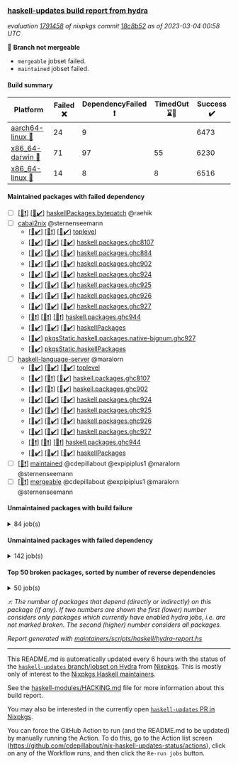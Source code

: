 ### [haskell-updates build report from hydra](https://hydra.nixos.org/jobset/nixpkgs/haskell-updates)
*evaluation [1791458](https://hydra.nixos.org/eval/1791458) of nixpkgs commit [18c8b52](https://github.com/NixOS/nixpkgs/commits/18c8b52a1ef900bb2deaeaf47c2ac666f2509ffe) as of 2023-03-04 00:58 UTC*

:red_circle: **Branch not mergeable**
  * `mergeable` jobset failed.
  * `maintained` jobset failed.

#### Build summary

 | Platform | Failed :x: | DependencyFailed :heavy_exclamation_mark: | TimedOut :hourglass::no_entry_sign: | Success :heavy_check_mark: | 
 | --- | --- | --- | --- | --- | 
 | [aarch64-linux :iphone:](https://hydra.nixos.org/eval/1791458?filter=.aarch64-linux) | 24 | 9 |  | 6473 | 
 | [x86_64-darwin :apple:](https://hydra.nixos.org/eval/1791458?filter=.x86_64-darwin) | 71 | 97 | 55 | 6230 | 
 | [x86_64-linux :penguin:](https://hydra.nixos.org/eval/1791458?filter=.x86_64-linux) | 14 | 8 | 8 | 6516 | 
#### Maintained packages with failed dependency
- [ ] [[:apple::heavy_exclamation_mark:]](https://hydra.nixos.org/build/211241995) [[:penguin::heavy_check_mark:]](https://hydra.nixos.org/build/211238344) [haskellPackages.bytepatch](https://hydra.nixos.org/eval/1791458?filter=haskellPackages.bytepatch) @raehik
- [ ] [cabal2nix](https://hydra.nixos.org/eval/1791458?filter=cabal2nix) @sternenseemann
  - [[:iphone::heavy_check_mark:]](https://hydra.nixos.org/build/211331116) [[:apple::heavy_exclamation_mark:]](https://hydra.nixos.org/build/211331139) [[:penguin::heavy_check_mark:]](https://hydra.nixos.org/build/211331122) [toplevel](https://hydra.nixos.org/eval/1791458?filter=cabal2nix)
  - [[:iphone::heavy_check_mark:]](https://hydra.nixos.org/build/211254668) [[:apple::heavy_check_mark:]](https://hydra.nixos.org/build/211236479) [[:penguin::heavy_check_mark:]](https://hydra.nixos.org/build/211236709) [haskell.packages.ghc8107](https://hydra.nixos.org/eval/1791458?filter=haskell.packages.ghc8107.cabal2nix)
  - [[:iphone::heavy_check_mark:]](https://hydra.nixos.org/build/211250202) [[:apple::heavy_check_mark:]](https://hydra.nixos.org/build/211254369) [[:penguin::heavy_check_mark:]](https://hydra.nixos.org/build/211251107) [haskell.packages.ghc884](https://hydra.nixos.org/eval/1791458?filter=haskell.packages.ghc884.cabal2nix)
  - [[:iphone::heavy_check_mark:]](https://hydra.nixos.org/build/211250210) [[:apple::heavy_check_mark:]](https://hydra.nixos.org/build/211240473) [[:penguin::heavy_check_mark:]](https://hydra.nixos.org/build/211252103) [haskell.packages.ghc902](https://hydra.nixos.org/eval/1791458?filter=haskell.packages.ghc902.cabal2nix)
  - [[:iphone::heavy_check_mark:]](https://hydra.nixos.org/build/211251180) [[:apple::heavy_check_mark:]](https://hydra.nixos.org/build/211236043) [[:penguin::heavy_check_mark:]](https://hydra.nixos.org/build/211253827) [haskell.packages.ghc924](https://hydra.nixos.org/eval/1791458?filter=haskell.packages.ghc924.cabal2nix)
  - [[:iphone::heavy_check_mark:]](https://hydra.nixos.org/build/211245161) [[:apple::heavy_check_mark:]](https://hydra.nixos.org/build/211240217) [[:penguin::heavy_check_mark:]](https://hydra.nixos.org/build/211238178) [haskell.packages.ghc925](https://hydra.nixos.org/eval/1791458?filter=haskell.packages.ghc925.cabal2nix)
  - [[:iphone::heavy_check_mark:]](https://hydra.nixos.org/build/211249214) [[:apple::heavy_check_mark:]](https://hydra.nixos.org/build/211247979) [[:penguin::heavy_check_mark:]](https://hydra.nixos.org/build/211253873) [haskell.packages.ghc926](https://hydra.nixos.org/eval/1791458?filter=haskell.packages.ghc926.cabal2nix)
  - [[:iphone::heavy_check_mark:]](https://hydra.nixos.org/build/211240058) [[:apple::heavy_check_mark:]](https://hydra.nixos.org/build/211235550) [[:penguin::heavy_check_mark:]](https://hydra.nixos.org/build/211247636) [haskell.packages.ghc927](https://hydra.nixos.org/eval/1791458?filter=haskell.packages.ghc927.cabal2nix)
  - [[:iphone::heavy_exclamation_mark:]](https://hydra.nixos.org/build/211292547) [[:apple::heavy_exclamation_mark:]](https://hydra.nixos.org/build/211292548) [[:penguin::heavy_exclamation_mark:]](https://hydra.nixos.org/build/211292556) [haskell.packages.ghc944](https://hydra.nixos.org/eval/1791458?filter=haskell.packages.ghc944.cabal2nix)
  - [[:iphone::heavy_check_mark:]](https://hydra.nixos.org/build/211242897) [[:apple::heavy_check_mark:]](https://hydra.nixos.org/build/211246209) [[:penguin::heavy_check_mark:]](https://hydra.nixos.org/build/211237823) [haskellPackages](https://hydra.nixos.org/eval/1791458?filter=haskellPackages.cabal2nix)
  -   [[:penguin::heavy_check_mark:]](https://hydra.nixos.org/build/211249063) [pkgsStatic.haskell.packages.native-bignum.ghc927](https://hydra.nixos.org/eval/1791458?filter=pkgsStatic.haskell.packages.native-bignum.ghc927.cabal2nix)
  -   [[:penguin::heavy_check_mark:]](https://hydra.nixos.org/build/211243658) [pkgsStatic.haskellPackages](https://hydra.nixos.org/eval/1791458?filter=pkgsStatic.haskellPackages.cabal2nix)
- [ ] [haskell-language-server](https://hydra.nixos.org/eval/1791458?filter=haskell-language-server) @maralorn
  - [[:iphone::heavy_check_mark:]](https://hydra.nixos.org/build/211236807) [[:apple::heavy_check_mark:]](https://hydra.nixos.org/build/211237834) [[:penguin::heavy_check_mark:]](https://hydra.nixos.org/build/211245423) [toplevel](https://hydra.nixos.org/eval/1791458?filter=haskell-language-server)
  - [[:iphone::heavy_check_mark:]](https://hydra.nixos.org/build/211241852) [[:apple::heavy_exclamation_mark:]](https://hydra.nixos.org/build/211252125) [[:penguin::heavy_check_mark:]](https://hydra.nixos.org/build/211238243) [haskell.packages.ghc8107](https://hydra.nixos.org/eval/1791458?filter=haskell.packages.ghc8107.haskell-language-server)
  - [[:iphone::heavy_check_mark:]](https://hydra.nixos.org/build/211239450) [[:apple::heavy_exclamation_mark:]](https://hydra.nixos.org/build/211246258) [[:penguin::heavy_check_mark:]](https://hydra.nixos.org/build/211254139) [haskell.packages.ghc902](https://hydra.nixos.org/eval/1791458?filter=haskell.packages.ghc902.haskell-language-server)
  - [[:iphone::heavy_check_mark:]](https://hydra.nixos.org/build/211246764) [[:apple::heavy_check_mark:]](https://hydra.nixos.org/build/211252248) [[:penguin::heavy_check_mark:]](https://hydra.nixos.org/build/211236831) [haskell.packages.ghc924](https://hydra.nixos.org/eval/1791458?filter=haskell.packages.ghc924.haskell-language-server)
  - [[:iphone::heavy_check_mark:]](https://hydra.nixos.org/build/211242266) [[:apple::heavy_check_mark:]](https://hydra.nixos.org/build/211254930) [[:penguin::heavy_check_mark:]](https://hydra.nixos.org/build/211249819) [haskell.packages.ghc925](https://hydra.nixos.org/eval/1791458?filter=haskell.packages.ghc925.haskell-language-server)
  - [[:iphone::heavy_check_mark:]](https://hydra.nixos.org/build/211236447) [[:apple::heavy_check_mark:]](https://hydra.nixos.org/build/211241354) [[:penguin::heavy_check_mark:]](https://hydra.nixos.org/build/211241024) [haskell.packages.ghc926](https://hydra.nixos.org/eval/1791458?filter=haskell.packages.ghc926.haskell-language-server)
  - [[:iphone::heavy_check_mark:]](https://hydra.nixos.org/build/211236639) [[:apple::heavy_check_mark:]](https://hydra.nixos.org/build/211250965) [[:penguin::heavy_check_mark:]](https://hydra.nixos.org/build/211251412) [haskell.packages.ghc927](https://hydra.nixos.org/eval/1791458?filter=haskell.packages.ghc927.haskell-language-server)
  - [[:iphone::heavy_exclamation_mark:]](https://hydra.nixos.org/build/211292565) [[:apple::heavy_exclamation_mark:]](https://hydra.nixos.org/build/211292529) [[:penguin::heavy_exclamation_mark:]](https://hydra.nixos.org/build/211292534) [haskell.packages.ghc944](https://hydra.nixos.org/eval/1791458?filter=haskell.packages.ghc944.haskell-language-server)
  - [[:iphone::heavy_check_mark:]](https://hydra.nixos.org/build/211248232) [[:apple::heavy_check_mark:]](https://hydra.nixos.org/build/211255034) [[:penguin::heavy_check_mark:]](https://hydra.nixos.org/build/211238685) [haskellPackages](https://hydra.nixos.org/eval/1791458?filter=haskellPackages.haskell-language-server)
- [ ] [[:penguin::heavy_exclamation_mark:]](https://hydra.nixos.org/build/211331129) [maintained](https://hydra.nixos.org/eval/1791458?filter=maintained) @cdepillabout @expipiplus1 @maralorn @sternenseemann
- [ ] [[:penguin::heavy_exclamation_mark:]](https://hydra.nixos.org/build/211331132) [mergeable](https://hydra.nixos.org/eval/1791458?filter=mergeable) @cdepillabout @expipiplus1 @maralorn @sternenseemann
#### Unmaintained packages with build failure
<details><summary>84 job(s) </summary>

- [ ] [[:iphone::heavy_check_mark:]](https://hydra.nixos.org/build/211238367) [[:apple::x:]](https://hydra.nixos.org/build/211249055) [[:penguin::heavy_check_mark:]](https://hydra.nixos.org/build/211237276) [haskellPackages.haskell-gi](https://hydra.nixos.org/eval/1791458?filter=haskellPackages.haskell-gi)  :arrow_heading_up: 52 | 95
- [ ] [[:iphone::heavy_check_mark:]](https://hydra.nixos.org/build/211245619) [[:apple::x:]](https://hydra.nixos.org/build/211239730) [[:penguin::heavy_check_mark:]](https://hydra.nixos.org/build/211249625) [haskellPackages.indexed-list-literals](https://hydra.nixos.org/eval/1791458?filter=haskellPackages.indexed-list-literals)  :arrow_heading_up: 15 | 75
- [ ] [[:iphone::heavy_check_mark:]](https://hydra.nixos.org/build/211254039) [[:apple::x:]](https://hydra.nixos.org/build/211245399) [[:penguin::heavy_check_mark:]](https://hydra.nixos.org/build/211247469) [haskellPackages.bits-extra](https://hydra.nixos.org/eval/1791458?filter=haskellPackages.bits-extra)  :arrow_heading_up: 10 | 22
- [ ] [[:iphone::heavy_check_mark:]](https://hydra.nixos.org/build/211240691) [[:apple::x:]](https://hydra.nixos.org/build/211245193) [[:penguin::heavy_check_mark:]](https://hydra.nixos.org/build/211243678) [haskellPackages.di-core](https://hydra.nixos.org/eval/1791458?filter=haskellPackages.di-core)  :arrow_heading_up: 8 | 11
- [ ] [[:iphone::heavy_check_mark:]](https://hydra.nixos.org/build/211243017) [[:apple::x:]](https://hydra.nixos.org/build/211240263) [[:penguin::heavy_check_mark:]](https://hydra.nixos.org/build/211246442) [haskellPackages.X11-xft](https://hydra.nixos.org/eval/1791458?filter=haskellPackages.X11-xft)  :arrow_heading_up: 5 | 13
- [ ] [[:iphone::heavy_check_mark:]](https://hydra.nixos.org/build/211244150) [[:apple::x:]](https://hydra.nixos.org/build/211250107) [[:penguin::heavy_check_mark:]](https://hydra.nixos.org/build/211248443) [haskellPackages.quic](https://hydra.nixos.org/eval/1791458?filter=haskellPackages.quic)  :arrow_heading_up: 2 | 2
- [ ] [[:iphone::x:]](https://hydra.nixos.org/build/211249750) [[:apple::heavy_exclamation_mark:]](https://hydra.nixos.org/build/211236572) [[:penguin::heavy_check_mark:]](https://hydra.nixos.org/build/211243396) [haskellPackages.hw-simd](https://hydra.nixos.org/eval/1791458?filter=haskellPackages.hw-simd)  :arrow_heading_up: 1 | 8
- [ ] [[:iphone::heavy_check_mark:]](https://hydra.nixos.org/build/211247865) [[:apple::x:]](https://hydra.nixos.org/build/211245866) [[:penguin::heavy_check_mark:]](https://hydra.nixos.org/build/211248228) [haskellPackages.inline-r](https://hydra.nixos.org/eval/1791458?filter=haskellPackages.inline-r)  :arrow_heading_up: 1 | 4
- [ ] [[:iphone::x:]](https://hydra.nixos.org/build/211238370) [[:apple::heavy_check_mark:]](https://hydra.nixos.org/build/211239985) [[:penguin::heavy_check_mark:]](https://hydra.nixos.org/build/211236532) [haskellPackages.long-double](https://hydra.nixos.org/eval/1791458?filter=haskellPackages.long-double)  :arrow_heading_up: 1 | 2
- [ ] [[:iphone::heavy_check_mark:]](https://hydra.nixos.org/build/211235823) [[:apple::x:]](https://hydra.nixos.org/build/211236156) [[:penguin::heavy_check_mark:]](https://hydra.nixos.org/build/211246053) [haskellPackages.posix-socket](https://hydra.nixos.org/eval/1791458?filter=haskellPackages.posix-socket)  :arrow_heading_up: 1 | 2
- [ ] [[:iphone::x:]](https://hydra.nixos.org/build/211249706) [[:apple::heavy_check_mark:]](https://hydra.nixos.org/build/211253791) [[:penguin::heavy_check_mark:]](https://hydra.nixos.org/build/211243458) [haskellPackages.nlopt-haskell](https://hydra.nixos.org/eval/1791458?filter=haskellPackages.nlopt-haskell)  :arrow_heading_up: 1 | 1
- [ ] [[:iphone::heavy_check_mark:]](https://hydra.nixos.org/build/211245164) [[:apple::x:]](https://hydra.nixos.org/build/211251249) [[:penguin::heavy_check_mark:]](https://hydra.nixos.org/build/211241932) [haskellPackages.openal-ffi](https://hydra.nixos.org/eval/1791458?filter=haskellPackages.openal-ffi)  :arrow_heading_up: 1 | 1
- [ ] [[:iphone::x:]](https://hydra.nixos.org/build/211254850) [[:apple::heavy_check_mark:]](https://hydra.nixos.org/build/211252694) [[:penguin::heavy_check_mark:]](https://hydra.nixos.org/build/211253453) [haskellPackages.freetype2](https://hydra.nixos.org/eval/1791458?filter=haskellPackages.freetype2)  :arrow_heading_up: 0 | 9
- [ ] [[:iphone::heavy_check_mark:]](https://hydra.nixos.org/build/211253091) [[:apple::x:]](https://hydra.nixos.org/build/211241664) [[:penguin::heavy_check_mark:]](https://hydra.nixos.org/build/211236483) [haskellPackages.pipes-zlib](https://hydra.nixos.org/eval/1791458?filter=haskellPackages.pipes-zlib)  :arrow_heading_up: 0 | 5
- [ ] [[:iphone::x:]](https://hydra.nixos.org/build/211252017) [[:apple::x:]](https://hydra.nixos.org/build/211242415) [[:penguin::x:]](https://hydra.nixos.org/build/211243236) [haskellPackages.graphql](https://hydra.nixos.org/eval/1791458?filter=haskellPackages.graphql)  :arrow_heading_up: 0 | 3
- [ ] [[:iphone::x:]](https://hydra.nixos.org/build/211252488) [[:apple::heavy_check_mark:]](https://hydra.nixos.org/build/211247423) [[:penguin::heavy_check_mark:]](https://hydra.nixos.org/build/211240276) [haskellPackages.picosat](https://hydra.nixos.org/eval/1791458?filter=haskellPackages.picosat)  :arrow_heading_up: 0 | 3
- [ ] [[:iphone::x:]](https://hydra.nixos.org/build/211248077) [[:apple::x:]](https://hydra.nixos.org/build/211238199) [[:penguin::x:]](https://hydra.nixos.org/build/211253250) [haskellPackages.babl](https://hydra.nixos.org/eval/1791458?filter=haskellPackages.babl)  :arrow_heading_up: 0 | 1
- [ ] [[:iphone::heavy_check_mark:]](https://hydra.nixos.org/build/211248339) [[:apple::x:]](https://hydra.nixos.org/build/211245802) [[:penguin::heavy_check_mark:]](https://hydra.nixos.org/build/211242065) [haskellPackages.h-raylib](https://hydra.nixos.org/eval/1791458?filter=haskellPackages.h-raylib)  :arrow_heading_up: 0 | 1
- [ ] [[:iphone::heavy_check_mark:]](https://hydra.nixos.org/build/211241453) [[:apple::x:]](https://hydra.nixos.org/build/211237349) [[:penguin::heavy_check_mark:]](https://hydra.nixos.org/build/211245959) [haskellPackages.hamid](https://hydra.nixos.org/eval/1791458?filter=haskellPackages.hamid)  :arrow_heading_up: 0 | 1
- [ ] [[:iphone::heavy_check_mark:]](https://hydra.nixos.org/build/211241383) [[:apple::x:]](https://hydra.nixos.org/build/211252500) [[:penguin::heavy_check_mark:]](https://hydra.nixos.org/build/211251792) [haskellPackages.hmatrix-morpheus](https://hydra.nixos.org/eval/1791458?filter=haskellPackages.hmatrix-morpheus)  :arrow_heading_up: 0 | 1
- [ ] [[:iphone::heavy_check_mark:]](https://hydra.nixos.org/build/211242384) [[:apple::x:]](https://hydra.nixos.org/build/211248578) [[:penguin::heavy_check_mark:]](https://hydra.nixos.org/build/211235388) [haskellPackages.huckleberry](https://hydra.nixos.org/eval/1791458?filter=haskellPackages.huckleberry)  :arrow_heading_up: 0 | 1
- [ ] [[:iphone::heavy_check_mark:]](https://hydra.nixos.org/build/211244223) [[:apple::x:]](https://hydra.nixos.org/build/211251612) [[:penguin::heavy_check_mark:]](https://hydra.nixos.org/build/211242439) [haskellPackages.indexed-free](https://hydra.nixos.org/eval/1791458?filter=haskellPackages.indexed-free)  :arrow_heading_up: 0 | 1
- [ ] [[:iphone::heavy_check_mark:]](https://hydra.nixos.org/build/211242720) [[:apple::x:]](https://hydra.nixos.org/build/211249971) [[:penguin::heavy_check_mark:]](https://hydra.nixos.org/build/211238702) [haskellPackages.select](https://hydra.nixos.org/eval/1791458?filter=haskellPackages.select)  :arrow_heading_up: 0 | 1
- [ ] [[:iphone::x:]](https://hydra.nixos.org/build/211248944) [[:apple::heavy_check_mark:]](https://hydra.nixos.org/build/211238723) [[:penguin::heavy_check_mark:]](https://hydra.nixos.org/build/211244921) [haskellPackages.simple-vec3](https://hydra.nixos.org/eval/1791458?filter=haskellPackages.simple-vec3)  :arrow_heading_up: 0 | 1
- [ ] [[:iphone::heavy_check_mark:]](https://hydra.nixos.org/build/211237694) [[:apple::x:]](https://hydra.nixos.org/build/211240098) [[:penguin::heavy_check_mark:]](https://hydra.nixos.org/build/211243900) [haskellPackages.sysinfo](https://hydra.nixos.org/eval/1791458?filter=haskellPackages.sysinfo)  :arrow_heading_up: 0 | 1
- [ ] [[:iphone::heavy_check_mark:]](https://hydra.nixos.org/build/211244640) [[:apple::x:]](https://hydra.nixos.org/build/211251599) [[:penguin::heavy_check_mark:]](https://hydra.nixos.org/build/211239980) [haskellPackages.FractalArt](https://hydra.nixos.org/eval/1791458?filter=haskellPackages.FractalArt) 
- [ ] [[:iphone::x:]](https://hydra.nixos.org/build/211251476) [[:apple::heavy_check_mark:]](https://hydra.nixos.org/build/211236952) [[:penguin::heavy_check_mark:]](https://hydra.nixos.org/build/211236780) [haskellPackages.HsASA](https://hydra.nixos.org/eval/1791458?filter=haskellPackages.HsASA) 
- [ ] [[:iphone::heavy_check_mark:]](https://hydra.nixos.org/build/211245196) [[:apple::x:]](https://hydra.nixos.org/build/211251558) [[:penguin::heavy_check_mark:]](https://hydra.nixos.org/build/211246045) [haskellPackages.adhoc-fixtures-hspec](https://hydra.nixos.org/eval/1791458?filter=haskellPackages.adhoc-fixtures-hspec) 
- [ ] [[:iphone::heavy_check_mark:]](https://hydra.nixos.org/build/211238744) [[:apple::x:]](https://hydra.nixos.org/build/211235354) [[:penguin::heavy_check_mark:]](https://hydra.nixos.org/build/211243593) [haskellPackages.al](https://hydra.nixos.org/eval/1791458?filter=haskellPackages.al) 
- [ ] [[:iphone::heavy_check_mark:]](https://hydra.nixos.org/build/211247149) [[:apple::x:]](https://hydra.nixos.org/build/211250864) [[:penguin::heavy_check_mark:]](https://hydra.nixos.org/build/211248622) [haskellPackages.bindings-gts](https://hydra.nixos.org/eval/1791458?filter=haskellPackages.bindings-gts) 
- [ ] [[:iphone::x:]](https://hydra.nixos.org/build/211241662) [[:apple::x:]](https://hydra.nixos.org/build/211246174) [[:penguin::x:]](https://hydra.nixos.org/build/211236614) [haskellPackages.brick-list-search](https://hydra.nixos.org/eval/1791458?filter=haskellPackages.brick-list-search) 
- [ ] [[:iphone::x:]](https://hydra.nixos.org/build/211241751) [[:apple::x:]](https://hydra.nixos.org/build/211251902) [[:penguin::x:]](https://hydra.nixos.org/build/211250233) [haskellPackages.btree-concurrent](https://hydra.nixos.org/eval/1791458?filter=haskellPackages.btree-concurrent) 
- [ ] [[:iphone::heavy_check_mark:]](https://hydra.nixos.org/build/211253339) [[:apple::heavy_check_mark:]](https://hydra.nixos.org/build/211236960) [[:penguin::x:]](https://hydra.nixos.org/build/211238862) [haskellPackages.churros](https://hydra.nixos.org/eval/1791458?filter=haskellPackages.churros) 
- [ ] [[:iphone::x:]](https://hydra.nixos.org/build/211249605) [[:apple::x:]](https://hydra.nixos.org/build/211249946) [[:penguin::x:]](https://hydra.nixos.org/build/211239834) [haskellPackages.clplug](https://hydra.nixos.org/eval/1791458?filter=haskellPackages.clplug) 
- [ ] [[:iphone::heavy_check_mark:]](https://hydra.nixos.org/build/211246399) [[:apple::x:]](https://hydra.nixos.org/build/211247994) [[:penguin::heavy_check_mark:]](https://hydra.nixos.org/build/211251684) [haskellPackages.descrilo](https://hydra.nixos.org/eval/1791458?filter=haskellPackages.descrilo) 
- [ ] [[:iphone::heavy_check_mark:]](https://hydra.nixos.org/build/211245568) [[:apple::x:]](https://hydra.nixos.org/build/211238957) [[:penguin::heavy_check_mark:]](https://hydra.nixos.org/build/211249435) [haskellPackages.elm-init](https://hydra.nixos.org/eval/1791458?filter=haskellPackages.elm-init) 
- [ ] [[:iphone::heavy_check_mark:]](https://hydra.nixos.org/build/211248585) [[:apple::x:]](https://hydra.nixos.org/build/211240514) [[:penguin::heavy_check_mark:]](https://hydra.nixos.org/build/211250123) [haskellPackages.env-extra](https://hydra.nixos.org/eval/1791458?filter=haskellPackages.env-extra) 
- [ ] [[:iphone::heavy_check_mark:]](https://hydra.nixos.org/build/211243695) [[:apple::x:]](https://hydra.nixos.org/build/211236577) [[:penguin::heavy_check_mark:]](https://hydra.nixos.org/build/211246238) [haskellPackages.epub-tools](https://hydra.nixos.org/eval/1791458?filter=haskellPackages.epub-tools) 
- [ ] [[:iphone::x:]](https://hydra.nixos.org/build/211252650) [[:apple::x:]](https://hydra.nixos.org/build/211245931) [[:penguin::x:]](https://hydra.nixos.org/build/211240748) [haskellPackages.fastparser](https://hydra.nixos.org/eval/1791458?filter=haskellPackages.fastparser) 
- [ ] [[:iphone::heavy_check_mark:]](https://hydra.nixos.org/build/211245591) [[:apple::x:]](https://hydra.nixos.org/build/211248665) [[:penguin::heavy_check_mark:]](https://hydra.nixos.org/build/211252416) [haskellPackages.float128](https://hydra.nixos.org/eval/1791458?filter=haskellPackages.float128) 
- [ ] [[:iphone::heavy_check_mark:]](https://hydra.nixos.org/build/211238911) [[:apple::x:]](https://hydra.nixos.org/build/211250308) [[:penguin::heavy_check_mark:]](https://hydra.nixos.org/build/211240951) [haskellPackages.fudgets](https://hydra.nixos.org/eval/1791458?filter=haskellPackages.fudgets) 
- [ ] [[:iphone::heavy_check_mark:]](https://hydra.nixos.org/build/211240931) [[:apple::x:]](https://hydra.nixos.org/build/211236840) [[:penguin::heavy_check_mark:]](https://hydra.nixos.org/build/211243378) [haskellPackages.gerrit](https://hydra.nixos.org/eval/1791458?filter=haskellPackages.gerrit) 
- [ ] [[:apple::x:]](https://hydra.nixos.org/build/211240427) [haskellPackages.gtk-mac-integration](https://hydra.nixos.org/eval/1791458?filter=haskellPackages.gtk-mac-integration) 
- [ ] [[:iphone::heavy_check_mark:]](https://hydra.nixos.org/build/211235689) [[:apple::x:]](https://hydra.nixos.org/build/211238884) [[:penguin::heavy_check_mark:]](https://hydra.nixos.org/build/211253989) [haskellPackages.gtk-traymanager](https://hydra.nixos.org/eval/1791458?filter=haskellPackages.gtk-traymanager) 
- [ ] [[:apple::x:]](https://hydra.nixos.org/build/211252817) [haskellPackages.gtk3-mac-integration](https://hydra.nixos.org/eval/1791458?filter=haskellPackages.gtk3-mac-integration) 
- [ ] [[:iphone::heavy_check_mark:]](https://hydra.nixos.org/build/211235420) [[:apple::x:]](https://hydra.nixos.org/build/211252424) [[:penguin::heavy_check_mark:]](https://hydra.nixos.org/build/211247657) [haskellPackages.highlight](https://hydra.nixos.org/eval/1791458?filter=haskellPackages.highlight) 
- [ ] [[:iphone::heavy_check_mark:]](https://hydra.nixos.org/build/211249113) [[:apple::x:]](https://hydra.nixos.org/build/211239573) [[:penguin::heavy_check_mark:]](https://hydra.nixos.org/build/211245941) [haskellPackages.hinotify-conduit](https://hydra.nixos.org/eval/1791458?filter=haskellPackages.hinotify-conduit) 
- [ ] [[:iphone::x:]](https://hydra.nixos.org/build/211248853) [[:apple::heavy_check_mark:]](https://hydra.nixos.org/build/211248858) [[:penguin::heavy_check_mark:]](https://hydra.nixos.org/build/211246092) [haskellPackages.hssh](https://hydra.nixos.org/eval/1791458?filter=haskellPackages.hssh) 
- [ ] [[:iphone::heavy_check_mark:]](https://hydra.nixos.org/build/211242782) [[:apple::x:]](https://hydra.nixos.org/build/211236880) [[:penguin::heavy_check_mark:]](https://hydra.nixos.org/build/211241145) [haskellPackages.hsshellscript](https://hydra.nixos.org/eval/1791458?filter=haskellPackages.hsshellscript) 
- [ ] [[:iphone::heavy_check_mark:]](https://hydra.nixos.org/build/211246986) [[:apple::x:]](https://hydra.nixos.org/build/211237398) [[:penguin::heavy_check_mark:]](https://hydra.nixos.org/build/211247700) [haskellPackages.hssourceinfo](https://hydra.nixos.org/eval/1791458?filter=haskellPackages.hssourceinfo) 
- [ ] [[:iphone::heavy_check_mark:]](https://hydra.nixos.org/build/211237611) [[:apple::x:]](https://hydra.nixos.org/build/211244871) [[:penguin::heavy_check_mark:]](https://hydra.nixos.org/build/211253029) [haskellPackages.hunspell-hs](https://hydra.nixos.org/eval/1791458?filter=haskellPackages.hunspell-hs) 
- [ ] [[:apple::x:]](https://hydra.nixos.org/build/211238710) [[:penguin::heavy_check_mark:]](https://hydra.nixos.org/build/211251829) [haskellPackages.inline-asm](https://hydra.nixos.org/eval/1791458?filter=haskellPackages.inline-asm) 
- [ ] [[:iphone::heavy_check_mark:]](https://hydra.nixos.org/build/211235896) [[:apple::x:]](https://hydra.nixos.org/build/211249293) [[:penguin::heavy_check_mark:]](https://hydra.nixos.org/build/211246348) [haskellPackages.interprocess](https://hydra.nixos.org/eval/1791458?filter=haskellPackages.interprocess) 
- [ ] [[:iphone::heavy_check_mark:]](https://hydra.nixos.org/build/211236372) [[:apple::x:]](https://hydra.nixos.org/build/211242285) [[:penguin::heavy_check_mark:]](https://hydra.nixos.org/build/211253256) [haskellPackages.intricacy](https://hydra.nixos.org/eval/1791458?filter=haskellPackages.intricacy) 
- [ ] [[:iphone::heavy_check_mark:]](https://hydra.nixos.org/build/211243447) [[:apple::x:]](https://hydra.nixos.org/build/211242626) [[:penguin::heavy_check_mark:]](https://hydra.nixos.org/build/211240082) [haskellPackages.ipcvar](https://hydra.nixos.org/eval/1791458?filter=haskellPackages.ipcvar) 
- [ ] [[:iphone::x:]](https://hydra.nixos.org/build/211247857) [[:apple::heavy_check_mark:]](https://hydra.nixos.org/build/211241479) [[:penguin::x:]](https://hydra.nixos.org/build/211254982) [haskellPackages.k8s-wrapper](https://hydra.nixos.org/eval/1791458?filter=haskellPackages.k8s-wrapper) 
- [ ] [[:iphone::x:]](https://hydra.nixos.org/build/211243306) [[:apple::x:]](https://hydra.nixos.org/build/211244131) [[:penguin::x:]](https://hydra.nixos.org/build/211238496) [haskellPackages.kafka-client](https://hydra.nixos.org/eval/1791458?filter=haskellPackages.kafka-client) 
- [ ] [[:apple::x:]](https://hydra.nixos.org/build/211254082) [haskellPackages.kqueue](https://hydra.nixos.org/eval/1791458?filter=haskellPackages.kqueue) 
- [ ] [[:iphone::heavy_check_mark:]](https://hydra.nixos.org/build/211239026) [[:apple::x:]](https://hydra.nixos.org/build/211249978) [[:penguin::heavy_check_mark:]](https://hydra.nixos.org/build/211240143) [haskellPackages.linux-framebuffer](https://hydra.nixos.org/eval/1791458?filter=haskellPackages.linux-framebuffer) 
- [ ] [[:iphone::heavy_check_mark:]](https://hydra.nixos.org/build/211237660) [[:apple::x:]](https://hydra.nixos.org/build/211249703) [[:penguin::heavy_check_mark:]](https://hydra.nixos.org/build/211236401) [haskellPackages.mediawiki2latex](https://hydra.nixos.org/eval/1791458?filter=haskellPackages.mediawiki2latex) 
- [ ] [[:iphone::x:]](https://hydra.nixos.org/build/211240619) [[:apple::x:]](https://hydra.nixos.org/build/211242732) [[:penguin::x:]](https://hydra.nixos.org/build/211239200) [haskellPackages.megastore](https://hydra.nixos.org/eval/1791458?filter=haskellPackages.megastore) 
- [ ] [[:iphone::heavy_check_mark:]](https://hydra.nixos.org/build/211252738) [[:apple::x:]](https://hydra.nixos.org/build/211248329) [[:penguin::heavy_check_mark:]](https://hydra.nixos.org/build/211239380) [haskellPackages.memfd](https://hydra.nixos.org/eval/1791458?filter=haskellPackages.memfd) 
- [ ] [[:iphone::x:]](https://hydra.nixos.org/build/211243323) [[:apple::x:]](https://hydra.nixos.org/build/211241087) [[:penguin::x:]](https://hydra.nixos.org/build/211250825) [haskellPackages.newline](https://hydra.nixos.org/eval/1791458?filter=haskellPackages.newline) 
- [ ] [[:iphone::heavy_check_mark:]](https://hydra.nixos.org/build/211254785) [[:apple::x:]](https://hydra.nixos.org/build/211250833) [[:penguin::heavy_check_mark:]](https://hydra.nixos.org/build/211236627) [haskellPackages.nix-serve-ng](https://hydra.nixos.org/eval/1791458?filter=haskellPackages.nix-serve-ng) 
- [ ] [[:iphone::heavy_check_mark:]](https://hydra.nixos.org/build/211237234) [[:apple::x:]](https://hydra.nixos.org/build/211252718) [[:penguin::heavy_check_mark:]](https://hydra.nixos.org/build/211240295) [haskellPackages.persistent-pagination](https://hydra.nixos.org/eval/1791458?filter=haskellPackages.persistent-pagination) 
- [ ] [[:iphone::heavy_check_mark:]](https://hydra.nixos.org/build/211254999) [[:apple::x:]](https://hydra.nixos.org/build/211239088) [[:penguin::heavy_check_mark:]](https://hydra.nixos.org/build/211249076) [haskellPackages.phatsort](https://hydra.nixos.org/eval/1791458?filter=haskellPackages.phatsort) 
- [ ] [[:iphone::heavy_check_mark:]](https://hydra.nixos.org/build/211245063) [[:apple::x:]](https://hydra.nixos.org/build/211246586) [[:penguin::heavy_check_mark:]](https://hydra.nixos.org/build/211237192) [haskellPackages.ping-wrapper](https://hydra.nixos.org/eval/1791458?filter=haskellPackages.ping-wrapper) 
- [ ] [[:iphone::heavy_check_mark:]](https://hydra.nixos.org/build/211243814) [[:apple::x:]](https://hydra.nixos.org/build/211250969) [[:penguin::heavy_check_mark:]](https://hydra.nixos.org/build/211253427) [haskellPackages.posix-timer](https://hydra.nixos.org/eval/1791458?filter=haskellPackages.posix-timer) 
- [ ] [[:iphone::heavy_check_mark:]](https://hydra.nixos.org/build/211250190) [[:apple::x:]](https://hydra.nixos.org/build/211250036) [[:penguin::heavy_check_mark:]](https://hydra.nixos.org/build/211243358) [haskellPackages.procex](https://hydra.nixos.org/eval/1791458?filter=haskellPackages.procex) 
- [ ] [[:iphone::heavy_check_mark:]](https://hydra.nixos.org/build/211243518) [[:apple::x:]](https://hydra.nixos.org/build/211239823) [[:penguin::heavy_check_mark:]](https://hydra.nixos.org/build/211240808) [haskellPackages.pthread](https://hydra.nixos.org/eval/1791458?filter=haskellPackages.pthread) 
- [ ] [[:iphone::x:]](https://hydra.nixos.org/build/211249164) [[:apple::x:]](https://hydra.nixos.org/build/211241289) [[:penguin::x:]](https://hydra.nixos.org/build/211250260) [haskellPackages.qudb](https://hydra.nixos.org/eval/1791458?filter=haskellPackages.qudb) 
- [ ] [[:iphone::heavy_check_mark:]](https://hydra.nixos.org/build/211249794) [[:apple::x:]](https://hydra.nixos.org/build/211252344) [[:penguin::heavy_check_mark:]](https://hydra.nixos.org/build/211251611) [haskellPackages.sandwich-webdriver](https://hydra.nixos.org/eval/1791458?filter=haskellPackages.sandwich-webdriver) 
- [ ] [[:iphone::x:]](https://hydra.nixos.org/build/211248868) [[:apple::x:]](https://hydra.nixos.org/build/211236188) [[:penguin::x:]](https://hydra.nixos.org/build/211237944) [haskellPackages.sasha](https://hydra.nixos.org/eval/1791458?filter=haskellPackages.sasha) 
- [ ] [[:iphone::heavy_check_mark:]](https://hydra.nixos.org/build/211237247) [[:apple::x:]](https://hydra.nixos.org/build/211245969) [[:penguin::hourglass::no_entry_sign:]](https://hydra.nixos.org/build/211238550) [haskellPackages.servant-serialization](https://hydra.nixos.org/eval/1791458?filter=haskellPackages.servant-serialization) 
- [ ] [[:iphone::heavy_check_mark:]](https://hydra.nixos.org/build/211237346) [[:apple::x:]](https://hydra.nixos.org/build/211236923) [[:penguin::heavy_check_mark:]](https://hydra.nixos.org/build/211237292) [haskellPackages.shared-memory](https://hydra.nixos.org/eval/1791458?filter=haskellPackages.shared-memory) 
- [ ] [[:iphone::heavy_check_mark:]](https://hydra.nixos.org/build/211241713) [[:apple::x:]](https://hydra.nixos.org/build/211246979) [[:penguin::heavy_check_mark:]](https://hydra.nixos.org/build/211237957) [haskellPackages.tailfile-hinotify](https://hydra.nixos.org/eval/1791458?filter=haskellPackages.tailfile-hinotify) 
- [ ] [[:iphone::x:]](https://hydra.nixos.org/build/211239206) [[:penguin::heavy_check_mark:]](https://hydra.nixos.org/build/211245883) [haskellPackages.tasty-papi](https://hydra.nixos.org/eval/1791458?filter=haskellPackages.tasty-papi) 
- [ ] [[:iphone::x:]](https://hydra.nixos.org/build/211239766) [[:apple::x:]](https://hydra.nixos.org/build/211235572) [[:penguin::x:]](https://hydra.nixos.org/build/211245524) [haskellPackages.wide-word-instances](https://hydra.nixos.org/eval/1791458?filter=haskellPackages.wide-word-instances) 
- [ ] [[:iphone::x:]](https://hydra.nixos.org/build/211245305) [[:apple::heavy_check_mark:]](https://hydra.nixos.org/build/211238196) [[:penguin::heavy_check_mark:]](https://hydra.nixos.org/build/211245059) [haskellPackages.wiringPi](https://hydra.nixos.org/eval/1791458?filter=haskellPackages.wiringPi) 
- [ ] [[:iphone::x:]](https://hydra.nixos.org/build/211237203) [[:apple::heavy_check_mark:]](https://hydra.nixos.org/build/211241927) [[:penguin::heavy_check_mark:]](https://hydra.nixos.org/build/211249043) [haskellPackages.x86-64bit](https://hydra.nixos.org/eval/1791458?filter=haskellPackages.x86-64bit) 
- [ ] [[:iphone::heavy_check_mark:]](https://hydra.nixos.org/build/211236727) [[:apple::x:]](https://hydra.nixos.org/build/211240887) [[:penguin::heavy_check_mark:]](https://hydra.nixos.org/build/211238226) [haskellPackages.xmonad-utils](https://hydra.nixos.org/eval/1791458?filter=haskellPackages.xmonad-utils) 
- [ ] [[:iphone::heavy_check_mark:]](https://hydra.nixos.org/build/211235801) [[:apple::x:]](https://hydra.nixos.org/build/211248436) [[:penguin::heavy_check_mark:]](https://hydra.nixos.org/build/211244011) [haskellPackages.yoga](https://hydra.nixos.org/eval/1791458?filter=haskellPackages.yoga) 
- [ ] [[:iphone::heavy_check_mark:]](https://hydra.nixos.org/build/211239923) [[:apple::x:]](https://hydra.nixos.org/build/211249065) [[:penguin::heavy_check_mark:]](https://hydra.nixos.org/build/211251931) [haskellPackages.zot](https://hydra.nixos.org/eval/1791458?filter=haskellPackages.zot) 
- [ ] [[:iphone::heavy_check_mark:]](https://hydra.nixos.org/build/211243125) [[:apple::x:]](https://hydra.nixos.org/build/211243413) [[:penguin::heavy_check_mark:]](https://hydra.nixos.org/build/211253751) [haskellPackages.zxcvbn-c](https://hydra.nixos.org/eval/1791458?filter=haskellPackages.zxcvbn-c) 
</details>

#### Unmaintained packages with failed dependency
<details><summary>142 job(s) </summary>

- [ ] [[:iphone::heavy_check_mark:]](https://hydra.nixos.org/build/211247595) [[:apple::heavy_exclamation_mark:]](https://hydra.nixos.org/build/211243635) [[:penguin::heavy_check_mark:]](https://hydra.nixos.org/build/211251910) [haskellPackages.gi-glib](https://hydra.nixos.org/eval/1791458?filter=haskellPackages.gi-glib)  :arrow_heading_up: 47 | 90
- [ ] [[:iphone::heavy_check_mark:]](https://hydra.nixos.org/build/211238559) [[:apple::heavy_exclamation_mark:]](https://hydra.nixos.org/build/211252771) [[:penguin::heavy_check_mark:]](https://hydra.nixos.org/build/211240450) [haskellPackages.gi-gobject](https://hydra.nixos.org/eval/1791458?filter=haskellPackages.gi-gobject)  :arrow_heading_up: 45 | 88
- [ ] [[:iphone::heavy_check_mark:]](https://hydra.nixos.org/build/211251737) [[:apple::heavy_exclamation_mark:]](https://hydra.nixos.org/build/211243039) [[:penguin::heavy_check_mark:]](https://hydra.nixos.org/build/211243184) [haskellPackages.gi-gio](https://hydra.nixos.org/eval/1791458?filter=haskellPackages.gi-gio)  :arrow_heading_up: 34 | 73
- [ ] [[:iphone::heavy_check_mark:]](https://hydra.nixos.org/build/211239785) [[:apple::heavy_exclamation_mark:]](https://hydra.nixos.org/build/211239375) [[:penguin::heavy_check_mark:]](https://hydra.nixos.org/build/211246903) [haskellPackages.gi-cairo](https://hydra.nixos.org/eval/1791458?filter=haskellPackages.gi-cairo)  :arrow_heading_up: 25 | 60
- [ ] [[:iphone::heavy_check_mark:]](https://hydra.nixos.org/build/211246389) [[:apple::heavy_exclamation_mark:]](https://hydra.nixos.org/build/211238127) [[:penguin::heavy_check_mark:]](https://hydra.nixos.org/build/211245321) [haskellPackages.gi-freetype2](https://hydra.nixos.org/eval/1791458?filter=haskellPackages.gi-freetype2)  :arrow_heading_up: 24 | 59
- [ ] [[:iphone::heavy_check_mark:]](https://hydra.nixos.org/build/211249444) [[:apple::heavy_exclamation_mark:]](https://hydra.nixos.org/build/211237879) [[:penguin::heavy_check_mark:]](https://hydra.nixos.org/build/211242964) [haskellPackages.gi-harfbuzz](https://hydra.nixos.org/eval/1791458?filter=haskellPackages.gi-harfbuzz)  :arrow_heading_up: 23 | 58
- [ ] [[:iphone::heavy_check_mark:]](https://hydra.nixos.org/build/211240133) [[:apple::heavy_exclamation_mark:]](https://hydra.nixos.org/build/211253027) [[:penguin::heavy_check_mark:]](https://hydra.nixos.org/build/211253637) [haskellPackages.gi-gmodule](https://hydra.nixos.org/eval/1791458?filter=haskellPackages.gi-gmodule)  :arrow_heading_up: 23 | 56
- [ ] [[:iphone::heavy_check_mark:]](https://hydra.nixos.org/build/211243663) [[:apple::heavy_exclamation_mark:]](https://hydra.nixos.org/build/211249186) [[:penguin::heavy_check_mark:]](https://hydra.nixos.org/build/211246301) [haskellPackages.gi-pango](https://hydra.nixos.org/eval/1791458?filter=haskellPackages.gi-pango)  :arrow_heading_up: 22 | 57
- [ ] [[:iphone::heavy_check_mark:]](https://hydra.nixos.org/build/211235608) [[:apple::heavy_exclamation_mark:]](https://hydra.nixos.org/build/211247131) [[:penguin::heavy_check_mark:]](https://hydra.nixos.org/build/211245350) [haskellPackages.gi-gdkpixbuf](https://hydra.nixos.org/eval/1791458?filter=haskellPackages.gi-gdkpixbuf)  :arrow_heading_up: 22 | 55
- [ ] [[:iphone::heavy_check_mark:]](https://hydra.nixos.org/build/211253698) [[:apple::heavy_exclamation_mark:]](https://hydra.nixos.org/build/211252025) [[:penguin::heavy_check_mark:]](https://hydra.nixos.org/build/211248160) [haskellPackages.gi-gdk](https://hydra.nixos.org/eval/1791458?filter=haskellPackages.gi-gdk)  :arrow_heading_up: 19 | 51
- [ ] [[:iphone::heavy_check_mark:]](https://hydra.nixos.org/build/211247309) [[:apple::heavy_exclamation_mark:]](https://hydra.nixos.org/build/211236882) [[:penguin::heavy_check_mark:]](https://hydra.nixos.org/build/211243494) [haskellPackages.gi-atk](https://hydra.nixos.org/eval/1791458?filter=haskellPackages.gi-atk)  :arrow_heading_up: 18 | 49
- [ ] [[:iphone::heavy_check_mark:]](https://hydra.nixos.org/build/211240086) [[:apple::heavy_exclamation_mark:]](https://hydra.nixos.org/build/211253232) [[:penguin::heavy_check_mark:]](https://hydra.nixos.org/build/211250230) [haskellPackages.gi-gtk](https://hydra.nixos.org/eval/1791458?filter=haskellPackages.gi-gtk)  :arrow_heading_up: 17 | 46
- [ ] [ghc-lib-parser-ex](https://hydra.nixos.org/eval/1791458?filter=ghc-lib-parser-ex)  :arrow_heading_up: 17 | 39
  - [[:iphone::heavy_check_mark:]](https://hydra.nixos.org/build/211245551) [[:apple::heavy_exclamation_mark:]](https://hydra.nixos.org/build/211248255) [[:penguin::heavy_check_mark:]](https://hydra.nixos.org/build/211247652) [haskell.packages.ghc8107](https://hydra.nixos.org/eval/1791458?filter=haskell.packages.ghc8107.ghc-lib-parser-ex)
  - [[:iphone::heavy_check_mark:]](https://hydra.nixos.org/build/211247058) [[:apple::heavy_check_mark:]](https://hydra.nixos.org/build/211244643) [[:penguin::heavy_check_mark:]](https://hydra.nixos.org/build/211248530) [haskell.packages.ghc884](https://hydra.nixos.org/eval/1791458?filter=haskell.packages.ghc884.ghc-lib-parser-ex)
  - [[:iphone::heavy_check_mark:]](https://hydra.nixos.org/build/211243161) [[:apple::heavy_check_mark:]](https://hydra.nixos.org/build/211244991) [[:penguin::heavy_check_mark:]](https://hydra.nixos.org/build/211251734) [haskell.packages.ghc902](https://hydra.nixos.org/eval/1791458?filter=haskell.packages.ghc902.ghc-lib-parser-ex)
  - [[:iphone::heavy_check_mark:]](https://hydra.nixos.org/build/211240093) [[:apple::heavy_check_mark:]](https://hydra.nixos.org/build/211246074) [[:penguin::heavy_check_mark:]](https://hydra.nixos.org/build/211240034) [haskell.packages.ghc924](https://hydra.nixos.org/eval/1791458?filter=haskell.packages.ghc924.ghc-lib-parser-ex)
  - [[:iphone::heavy_check_mark:]](https://hydra.nixos.org/build/211245077) [[:apple::heavy_check_mark:]](https://hydra.nixos.org/build/211236673) [[:penguin::heavy_check_mark:]](https://hydra.nixos.org/build/211247985) [haskell.packages.ghc925](https://hydra.nixos.org/eval/1791458?filter=haskell.packages.ghc925.ghc-lib-parser-ex)
  - [[:iphone::heavy_check_mark:]](https://hydra.nixos.org/build/211251980) [[:apple::heavy_check_mark:]](https://hydra.nixos.org/build/211248899) [[:penguin::heavy_check_mark:]](https://hydra.nixos.org/build/211241471) [haskell.packages.ghc926](https://hydra.nixos.org/eval/1791458?filter=haskell.packages.ghc926.ghc-lib-parser-ex)
  - [[:iphone::heavy_check_mark:]](https://hydra.nixos.org/build/211243505) [[:apple::heavy_check_mark:]](https://hydra.nixos.org/build/211245716) [[:penguin::heavy_check_mark:]](https://hydra.nixos.org/build/211237269) [haskell.packages.ghc927](https://hydra.nixos.org/eval/1791458?filter=haskell.packages.ghc927.ghc-lib-parser-ex)
  - [[:iphone::heavy_check_mark:]](https://hydra.nixos.org/build/211292566) [[:apple::heavy_check_mark:]](https://hydra.nixos.org/build/211292553) [[:penguin::heavy_check_mark:]](https://hydra.nixos.org/build/211292527) [haskell.packages.ghc944](https://hydra.nixos.org/eval/1791458?filter=haskell.packages.ghc944.ghc-lib-parser-ex)
  - [[:iphone::heavy_check_mark:]](https://hydra.nixos.org/build/211245110) [[:apple::heavy_check_mark:]](https://hydra.nixos.org/build/211236146) [[:penguin::heavy_check_mark:]](https://hydra.nixos.org/build/211248540) [haskellPackages](https://hydra.nixos.org/eval/1791458?filter=haskellPackages.ghc-lib-parser-ex)
- [ ] [[:iphone::heavy_check_mark:]](https://hydra.nixos.org/build/211237711) [[:apple::heavy_exclamation_mark:]](https://hydra.nixos.org/build/211239778) [[:penguin::heavy_check_mark:]](https://hydra.nixos.org/build/211239152) [haskellPackages.hw-rankselect-base](https://hydra.nixos.org/eval/1791458?filter=haskellPackages.hw-rankselect-base)  :arrow_heading_up: 9 | 20
- [ ] [[:iphone::heavy_check_mark:]](https://hydra.nixos.org/build/211244186) [[:apple::heavy_exclamation_mark:]](https://hydra.nixos.org/build/211254905) [[:penguin::heavy_check_mark:]](https://hydra.nixos.org/build/211248527) [haskellPackages.hw-excess](https://hydra.nixos.org/eval/1791458?filter=haskellPackages.hw-excess)  :arrow_heading_up: 8 | 19
- [ ] [[:iphone::heavy_check_mark:]](https://hydra.nixos.org/build/211253822) [[:apple::heavy_exclamation_mark:]](https://hydra.nixos.org/build/211243763) [[:penguin::heavy_check_mark:]](https://hydra.nixos.org/build/211246501) [haskellPackages.hw-balancedparens](https://hydra.nixos.org/eval/1791458?filter=haskellPackages.hw-balancedparens)  :arrow_heading_up: 7 | 18
- [ ] [[:iphone::heavy_check_mark:]](https://hydra.nixos.org/build/211242858) [[:apple::heavy_exclamation_mark:]](https://hydra.nixos.org/build/211239962) [[:penguin::heavy_check_mark:]](https://hydra.nixos.org/build/211244576) [haskellPackages.hw-rankselect](https://hydra.nixos.org/eval/1791458?filter=haskellPackages.hw-rankselect)  :arrow_heading_up: 6 | 17
- [ ] [[:iphone::heavy_check_mark:]](https://hydra.nixos.org/build/211249924) [[:apple::heavy_exclamation_mark:]](https://hydra.nixos.org/build/211239346) [[:penguin::heavy_check_mark:]](https://hydra.nixos.org/build/211243353) [haskellPackages.di-handle](https://hydra.nixos.org/eval/1791458?filter=haskellPackages.di-handle)  :arrow_heading_up: 6 | 9
- [ ] [[:iphone::heavy_check_mark:]](https://hydra.nixos.org/build/211251981) [[:apple::heavy_exclamation_mark:]](https://hydra.nixos.org/build/211251946) [[:penguin::heavy_check_mark:]](https://hydra.nixos.org/build/211253340) [haskellPackages.di-monad](https://hydra.nixos.org/eval/1791458?filter=haskellPackages.di-monad)  :arrow_heading_up: 6 | 9
- [ ] [[:iphone::heavy_check_mark:]](https://hydra.nixos.org/build/211248650) [[:apple::heavy_exclamation_mark:]](https://hydra.nixos.org/build/211238379) [[:penguin::heavy_check_mark:]](https://hydra.nixos.org/build/211244700) [haskellPackages.di-df1](https://hydra.nixos.org/eval/1791458?filter=haskellPackages.di-df1)  :arrow_heading_up: 5 | 8
- [ ] [[:iphone::heavy_check_mark:]](https://hydra.nixos.org/build/211246617) [[:apple::heavy_exclamation_mark:]](https://hydra.nixos.org/build/211253073) [[:penguin::heavy_check_mark:]](https://hydra.nixos.org/build/211250603) [haskellPackages.gi-soup](https://hydra.nixos.org/eval/1791458?filter=haskellPackages.gi-soup)  :arrow_heading_up: 4 | 18
- [ ] [hpack](https://hydra.nixos.org/eval/1791458?filter=hpack)  :arrow_heading_up: 4 | 17
  - [[:iphone::heavy_check_mark:]](https://hydra.nixos.org/build/211250726) [[:apple::heavy_check_mark:]](https://hydra.nixos.org/build/211243254) [[:penguin::heavy_check_mark:]](https://hydra.nixos.org/build/211249587) [toplevel](https://hydra.nixos.org/eval/1791458?filter=hpack)
  - [[:iphone::heavy_check_mark:]](https://hydra.nixos.org/build/211245335) [[:apple::heavy_exclamation_mark:]](https://hydra.nixos.org/build/211251969) [[:penguin::heavy_check_mark:]](https://hydra.nixos.org/build/211254168) [haskell.packages.ghc8107](https://hydra.nixos.org/eval/1791458?filter=haskell.packages.ghc8107.hpack)
  - [[:iphone::heavy_check_mark:]](https://hydra.nixos.org/build/211240727) [[:apple::heavy_check_mark:]](https://hydra.nixos.org/build/211241046) [[:penguin::heavy_check_mark:]](https://hydra.nixos.org/build/211238527) [haskell.packages.ghc884](https://hydra.nixos.org/eval/1791458?filter=haskell.packages.ghc884.hpack)
  - [[:iphone::heavy_check_mark:]](https://hydra.nixos.org/build/211247813) [[:apple::heavy_check_mark:]](https://hydra.nixos.org/build/211238201) [[:penguin::heavy_check_mark:]](https://hydra.nixos.org/build/211242376) [haskell.packages.ghc902](https://hydra.nixos.org/eval/1791458?filter=haskell.packages.ghc902.hpack)
  - [[:iphone::heavy_check_mark:]](https://hydra.nixos.org/build/211241926) [[:apple::heavy_check_mark:]](https://hydra.nixos.org/build/211249818) [[:penguin::heavy_check_mark:]](https://hydra.nixos.org/build/211248011) [haskell.packages.ghc924](https://hydra.nixos.org/eval/1791458?filter=haskell.packages.ghc924.hpack)
  - [[:iphone::heavy_check_mark:]](https://hydra.nixos.org/build/211245658) [[:apple::heavy_check_mark:]](https://hydra.nixos.org/build/211249715) [[:penguin::heavy_check_mark:]](https://hydra.nixos.org/build/211247054) [haskell.packages.ghc925](https://hydra.nixos.org/eval/1791458?filter=haskell.packages.ghc925.hpack)
  - [[:iphone::heavy_check_mark:]](https://hydra.nixos.org/build/211248066) [[:apple::heavy_check_mark:]](https://hydra.nixos.org/build/211242687) [[:penguin::heavy_check_mark:]](https://hydra.nixos.org/build/211251772) [haskell.packages.ghc926](https://hydra.nixos.org/eval/1791458?filter=haskell.packages.ghc926.hpack)
  - [[:iphone::heavy_check_mark:]](https://hydra.nixos.org/build/211243354) [[:apple::heavy_check_mark:]](https://hydra.nixos.org/build/211247488) [[:penguin::heavy_check_mark:]](https://hydra.nixos.org/build/211245002) [haskell.packages.ghc927](https://hydra.nixos.org/eval/1791458?filter=haskell.packages.ghc927.hpack)
  - [[:iphone::heavy_exclamation_mark:]](https://hydra.nixos.org/build/211292560) [[:apple::heavy_exclamation_mark:]](https://hydra.nixos.org/build/211292538) [[:penguin::heavy_exclamation_mark:]](https://hydra.nixos.org/build/211292544) [haskell.packages.ghc944](https://hydra.nixos.org/eval/1791458?filter=haskell.packages.ghc944.hpack)
  - [[:iphone::heavy_check_mark:]](https://hydra.nixos.org/build/211235732) [[:apple::heavy_check_mark:]](https://hydra.nixos.org/build/211245503) [[:penguin::heavy_check_mark:]](https://hydra.nixos.org/build/211247669) [haskellPackages](https://hydra.nixos.org/eval/1791458?filter=haskellPackages.hpack)
- [ ] [[:iphone::heavy_check_mark:]](https://hydra.nixos.org/build/211237366) [[:apple::heavy_exclamation_mark:]](https://hydra.nixos.org/build/211254091) [[:penguin::heavy_check_mark:]](https://hydra.nixos.org/build/211241308) [haskellPackages.beam-core](https://hydra.nixos.org/eval/1791458?filter=haskellPackages.beam-core)  :arrow_heading_up: 3 | 14
- [ ] [[:iphone::heavy_check_mark:]](https://hydra.nixos.org/build/211238619) [[:apple::heavy_exclamation_mark:]](https://hydra.nixos.org/build/211253013) [[:penguin::heavy_check_mark:]](https://hydra.nixos.org/build/211241013) [haskellPackages.gi-gst](https://hydra.nixos.org/eval/1791458?filter=haskellPackages.gi-gst)  :arrow_heading_up: 3 | 7
- [ ] [hoogle](https://hydra.nixos.org/eval/1791458?filter=hoogle)  :arrow_heading_up: 3 | 4
  - [[:iphone::heavy_check_mark:]](https://hydra.nixos.org/build/211249194) [[:apple::heavy_exclamation_mark:]](https://hydra.nixos.org/build/211247342) [[:penguin::heavy_check_mark:]](https://hydra.nixos.org/build/211235724) [haskell.packages.ghc8107](https://hydra.nixos.org/eval/1791458?filter=haskell.packages.ghc8107.hoogle)
  - [[:iphone::heavy_check_mark:]](https://hydra.nixos.org/build/211241507) [[:apple::heavy_check_mark:]](https://hydra.nixos.org/build/211252343) [[:penguin::heavy_check_mark:]](https://hydra.nixos.org/build/211241162) [haskell.packages.ghc884](https://hydra.nixos.org/eval/1791458?filter=haskell.packages.ghc884.hoogle)
  - [[:iphone::heavy_check_mark:]](https://hydra.nixos.org/build/211235839) [[:apple::heavy_check_mark:]](https://hydra.nixos.org/build/211237342) [[:penguin::heavy_check_mark:]](https://hydra.nixos.org/build/211238010) [haskell.packages.ghc902](https://hydra.nixos.org/eval/1791458?filter=haskell.packages.ghc902.hoogle)
  - [[:iphone::heavy_check_mark:]](https://hydra.nixos.org/build/211237637) [[:apple::heavy_check_mark:]](https://hydra.nixos.org/build/211236436) [[:penguin::heavy_check_mark:]](https://hydra.nixos.org/build/211244120) [haskell.packages.ghc924](https://hydra.nixos.org/eval/1791458?filter=haskell.packages.ghc924.hoogle)
  - [[:iphone::heavy_check_mark:]](https://hydra.nixos.org/build/211249586) [[:apple::heavy_check_mark:]](https://hydra.nixos.org/build/211241630) [[:penguin::heavy_check_mark:]](https://hydra.nixos.org/build/211242711) [haskell.packages.ghc925](https://hydra.nixos.org/eval/1791458?filter=haskell.packages.ghc925.hoogle)
  - [[:iphone::heavy_check_mark:]](https://hydra.nixos.org/build/211244588) [[:apple::heavy_check_mark:]](https://hydra.nixos.org/build/211247422) [[:penguin::heavy_check_mark:]](https://hydra.nixos.org/build/211252264) [haskell.packages.ghc926](https://hydra.nixos.org/eval/1791458?filter=haskell.packages.ghc926.hoogle)
  - [[:iphone::heavy_check_mark:]](https://hydra.nixos.org/build/211247279) [[:apple::heavy_check_mark:]](https://hydra.nixos.org/build/211242304) [[:penguin::heavy_check_mark:]](https://hydra.nixos.org/build/211245594) [haskell.packages.ghc927](https://hydra.nixos.org/eval/1791458?filter=haskell.packages.ghc927.hoogle)
  - [[:iphone::heavy_exclamation_mark:]](https://hydra.nixos.org/build/211292567) [[:apple::heavy_exclamation_mark:]](https://hydra.nixos.org/build/211292552) [[:penguin::heavy_exclamation_mark:]](https://hydra.nixos.org/build/211292564) [haskell.packages.ghc944](https://hydra.nixos.org/eval/1791458?filter=haskell.packages.ghc944.hoogle)
  - [[:iphone::heavy_check_mark:]](https://hydra.nixos.org/build/211242726) [[:apple::heavy_check_mark:]](https://hydra.nixos.org/build/211246828) [[:penguin::heavy_check_mark:]](https://hydra.nixos.org/build/211236282) [haskellPackages](https://hydra.nixos.org/eval/1791458?filter=haskellPackages.hoogle)
- [ ] [[:iphone::heavy_check_mark:]](https://hydra.nixos.org/build/211254010) [[:apple::heavy_exclamation_mark:]](https://hydra.nixos.org/build/211242946) [[:penguin::heavy_check_mark:]](https://hydra.nixos.org/build/211248556) [haskellPackages.gi-cairo-connector](https://hydra.nixos.org/eval/1791458?filter=haskellPackages.gi-cairo-connector)  :arrow_heading_up: 3 | 3
- [ ] [[:iphone::heavy_check_mark:]](https://hydra.nixos.org/build/211237444) [[:apple::heavy_exclamation_mark:]](https://hydra.nixos.org/build/211252388) [[:penguin::heavy_check_mark:]](https://hydra.nixos.org/build/211253526) [haskellPackages.poly](https://hydra.nixos.org/eval/1791458?filter=haskellPackages.poly)  :arrow_heading_up: 2 | 15
- [ ] [[:iphone::heavy_check_mark:]](https://hydra.nixos.org/build/211239382) [[:apple::heavy_exclamation_mark:]](https://hydra.nixos.org/build/211237809) [[:penguin::heavy_check_mark:]](https://hydra.nixos.org/build/211238981) [haskellPackages.beam-migrate](https://hydra.nixos.org/eval/1791458?filter=haskellPackages.beam-migrate)  :arrow_heading_up: 2 | 11
- [ ] [[:iphone::heavy_check_mark:]](https://hydra.nixos.org/build/211235397) [[:apple::heavy_exclamation_mark:]](https://hydra.nixos.org/build/211236413) [[:penguin::heavy_check_mark:]](https://hydra.nixos.org/build/211248377) [haskellPackages.gi-gstbase](https://hydra.nixos.org/eval/1791458?filter=haskellPackages.gi-gstbase)  :arrow_heading_up: 2 | 6
- [ ] [[:iphone::heavy_check_mark:]](https://hydra.nixos.org/build/211247153) [[:apple::heavy_exclamation_mark:]](https://hydra.nixos.org/build/211254643) [[:penguin::heavy_check_mark:]](https://hydra.nixos.org/build/211250887) [haskellPackages.gi-xlib](https://hydra.nixos.org/eval/1791458?filter=haskellPackages.gi-xlib)  :arrow_heading_up: 2 | 3
- [ ] [[:iphone::heavy_check_mark:]](https://hydra.nixos.org/build/211254927) [[:apple::heavy_exclamation_mark:]](https://hydra.nixos.org/build/211253512) [[:penguin::heavy_check_mark:]](https://hydra.nixos.org/build/211245102) [haskellPackages.gtk-strut](https://hydra.nixos.org/eval/1791458?filter=haskellPackages.gtk-strut)  :arrow_heading_up: 2 | 2
- [ ] [[:iphone::heavy_check_mark:]](https://hydra.nixos.org/build/211254263) [[:apple::heavy_exclamation_mark:]](https://hydra.nixos.org/build/211249500) [[:penguin::heavy_check_mark:]](https://hydra.nixos.org/build/211246179) [haskellPackages.gi-gtk-hs](https://hydra.nixos.org/eval/1791458?filter=haskellPackages.gi-gtk-hs)  :arrow_heading_up: 1 | 6
- [ ] [[:iphone::heavy_check_mark:]](https://hydra.nixos.org/build/211243253) [[:apple::heavy_exclamation_mark:]](https://hydra.nixos.org/build/211242945) [[:penguin::heavy_check_mark:]](https://hydra.nixos.org/build/211244814) [haskellPackages.di-polysemy](https://hydra.nixos.org/eval/1791458?filter=haskellPackages.di-polysemy)  :arrow_heading_up: 1 | 4
- [ ] [[:iphone::heavy_check_mark:]](https://hydra.nixos.org/build/211239255) [[:apple::heavy_exclamation_mark:]](https://hydra.nixos.org/build/211249353) [[:penguin::heavy_check_mark:]](https://hydra.nixos.org/build/211240371) [haskellPackages.gi-pangocairo](https://hydra.nixos.org/eval/1791458?filter=haskellPackages.gi-pangocairo)  :arrow_heading_up: 1 | 2
- [ ] [[:iphone::heavy_check_mark:]](https://hydra.nixos.org/build/211254256) [[:apple::heavy_exclamation_mark:]](https://hydra.nixos.org/build/211240386) [[:penguin::heavy_check_mark:]](https://hydra.nixos.org/build/211248274) [haskellPackages.lp-diagrams](https://hydra.nixos.org/eval/1791458?filter=haskellPackages.lp-diagrams)  :arrow_heading_up: 1 | 2
- [ ] [[:iphone::heavy_check_mark:]](https://hydra.nixos.org/build/211237841) [[:apple::heavy_exclamation_mark:]](https://hydra.nixos.org/build/211242718) [[:penguin::heavy_check_mark:]](https://hydra.nixos.org/build/211253901) [haskellPackages.gi-gdkx11](https://hydra.nixos.org/eval/1791458?filter=haskellPackages.gi-gdkx11)  :arrow_heading_up: 1 | 1
- [ ] [[:iphone::heavy_check_mark:]](https://hydra.nixos.org/build/211237512) [[:apple::heavy_exclamation_mark:]](https://hydra.nixos.org/build/211241138) [[:penguin::heavy_check_mark:]](https://hydra.nixos.org/build/211236208) [haskellPackages.http3](https://hydra.nixos.org/eval/1791458?filter=haskellPackages.http3)  :arrow_heading_up: 1 | 1
- [ ] [[:iphone::heavy_check_mark:]](https://hydra.nixos.org/build/211251763) [[:apple::heavy_exclamation_mark:]](https://hydra.nixos.org/build/211249387) [[:penguin::heavy_check_mark:]](https://hydra.nixos.org/build/211250407) [haskellPackages.moto](https://hydra.nixos.org/eval/1791458?filter=haskellPackages.moto)  :arrow_heading_up: 1 | 1
- [ ] [[:iphone::heavy_check_mark:]](https://hydra.nixos.org/build/211250807) [[:apple::heavy_exclamation_mark:]](https://hydra.nixos.org/build/211252795) [[:penguin::heavy_check_mark:]](https://hydra.nixos.org/build/211246787) [haskellPackages.wild-bind-indicator](https://hydra.nixos.org/eval/1791458?filter=haskellPackages.wild-bind-indicator)  :arrow_heading_up: 1 | 1
- [ ] [[:iphone::heavy_check_mark:]](https://hydra.nixos.org/build/211253652) [[:apple::heavy_exclamation_mark:]](https://hydra.nixos.org/build/211243092) [[:penguin::heavy_check_mark:]](https://hydra.nixos.org/build/211239829) [haskellPackages.xdot](https://hydra.nixos.org/eval/1791458?filter=haskellPackages.xdot)  :arrow_heading_up: 1 | 1
- [ ] [[:iphone::heavy_check_mark:]](https://hydra.nixos.org/build/211237962) [[:apple::heavy_exclamation_mark:]](https://hydra.nixos.org/build/211249758) [[:penguin::heavy_check_mark:]](https://hydra.nixos.org/build/211235961) [haskellPackages.beam-postgres](https://hydra.nixos.org/eval/1791458?filter=haskellPackages.beam-postgres)  :arrow_heading_up: 0 | 5
- [ ] [[:iphone::heavy_check_mark:]](https://hydra.nixos.org/build/211243864) [[:apple::heavy_exclamation_mark:]](https://hydra.nixos.org/build/211252035) [[:penguin::heavy_check_mark:]](https://hydra.nixos.org/build/211253120) [haskellPackages.fortran-src](https://hydra.nixos.org/eval/1791458?filter=haskellPackages.fortran-src)  :arrow_heading_up: 0 | 3
- [ ] [[:iphone::heavy_check_mark:]](https://hydra.nixos.org/build/211253054) [[:apple::heavy_exclamation_mark:]](https://hydra.nixos.org/build/211248866) [[:penguin::heavy_check_mark:]](https://hydra.nixos.org/build/211252369) [haskellPackages.gi-gstvideo](https://hydra.nixos.org/eval/1791458?filter=haskellPackages.gi-gstvideo)  :arrow_heading_up: 0 | 3
- [ ] [[:iphone::heavy_exclamation_mark:]](https://hydra.nixos.org/build/211238575) [[:apple::heavy_exclamation_mark:]](https://hydra.nixos.org/build/211236940) [[:penguin::heavy_check_mark:]](https://hydra.nixos.org/build/211244244) [haskellPackages.hw-dsv](https://hydra.nixos.org/eval/1791458?filter=haskellPackages.hw-dsv)  :arrow_heading_up: 0 | 3
- [ ] [[:iphone::heavy_check_mark:]](https://hydra.nixos.org/build/211240027) [[:apple::heavy_exclamation_mark:]](https://hydra.nixos.org/build/211240325) [[:penguin::heavy_check_mark:]](https://hydra.nixos.org/build/211249130) [haskellPackages.calamity](https://hydra.nixos.org/eval/1791458?filter=haskellPackages.calamity)  :arrow_heading_up: 0 | 2
- [ ] [[:iphone::heavy_check_mark:]](https://hydra.nixos.org/build/211241444) [[:apple::heavy_exclamation_mark:]](https://hydra.nixos.org/build/211251638) [[:penguin::heavy_check_mark:]](https://hydra.nixos.org/build/211248275) [haskellPackages.di](https://hydra.nixos.org/eval/1791458?filter=haskellPackages.di)  :arrow_heading_up: 0 | 2
- [ ] [[:iphone::heavy_check_mark:]](https://hydra.nixos.org/build/211240528) [[:apple::heavy_exclamation_mark:]](https://hydra.nixos.org/build/211249977) [[:penguin::heavy_check_mark:]](https://hydra.nixos.org/build/211235466) [haskellPackages.diagrams-graphviz](https://hydra.nixos.org/eval/1791458?filter=haskellPackages.diagrams-graphviz)  :arrow_heading_up: 0 | 2
- [ ] [[:iphone::heavy_check_mark:]](https://hydra.nixos.org/build/211236284) [[:apple::heavy_exclamation_mark:]](https://hydra.nixos.org/build/211242747) [[:penguin::heavy_check_mark:]](https://hydra.nixos.org/build/211238486) [haskellPackages.gi-gstaudio](https://hydra.nixos.org/eval/1791458?filter=haskellPackages.gi-gstaudio)  :arrow_heading_up: 0 | 2
- [ ] [[:iphone::heavy_check_mark:]](https://hydra.nixos.org/build/211252847) [[:apple::heavy_exclamation_mark:]](https://hydra.nixos.org/build/211246568) [[:penguin::heavy_check_mark:]](https://hydra.nixos.org/build/211243332) [haskellPackages.hmatrix-vector-sized](https://hydra.nixos.org/eval/1791458?filter=haskellPackages.hmatrix-vector-sized)  :arrow_heading_up: 0 | 2
- [ ] [[:iphone::heavy_check_mark:]](https://hydra.nixos.org/build/211246607) [[:apple::heavy_exclamation_mark:]](https://hydra.nixos.org/build/211250859) [[:penguin::heavy_check_mark:]](https://hydra.nixos.org/build/211237564) [haskellPackages.Zora](https://hydra.nixos.org/eval/1791458?filter=haskellPackages.Zora)  :arrow_heading_up: 0 | 1
- [ ] [[:iphone::heavy_check_mark:]](https://hydra.nixos.org/build/211241858) [[:apple::heavy_exclamation_mark:]](https://hydra.nixos.org/build/211236570) [[:penguin::heavy_check_mark:]](https://hydra.nixos.org/build/211249680) [haskellPackages.beam-sqlite](https://hydra.nixos.org/eval/1791458?filter=haskellPackages.beam-sqlite)  :arrow_heading_up: 0 | 1
- [ ] [[:iphone::heavy_check_mark:]](https://hydra.nixos.org/build/211240987) [[:apple::heavy_exclamation_mark:]](https://hydra.nixos.org/build/211244502) [[:penguin::heavy_check_mark:]](https://hydra.nixos.org/build/211237446) [haskellPackages.gi-gtksource](https://hydra.nixos.org/eval/1791458?filter=haskellPackages.gi-gtksource)  :arrow_heading_up: 0 | 1
- [ ] [[:iphone::heavy_check_mark:]](https://hydra.nixos.org/build/211239457) [[:apple::heavy_exclamation_mark:]](https://hydra.nixos.org/build/211252551) [[:penguin::heavy_check_mark:]](https://hydra.nixos.org/build/211236710) [haskellPackages.gi-json](https://hydra.nixos.org/eval/1791458?filter=haskellPackages.gi-json)  :arrow_heading_up: 0 | 1
- [ ] [[:iphone::heavy_check_mark:]](https://hydra.nixos.org/build/211244418) [[:apple::heavy_exclamation_mark:]](https://hydra.nixos.org/build/211235382) [[:penguin::heavy_check_mark:]](https://hydra.nixos.org/build/211245981) [haskellPackages.hw-eliasfano](https://hydra.nixos.org/eval/1791458?filter=haskellPackages.hw-eliasfano)  :arrow_heading_up: 0 | 1
- [ ] [[:iphone::heavy_check_mark:]](https://hydra.nixos.org/build/211242613) [[:apple::heavy_exclamation_mark:]](https://hydra.nixos.org/build/211236887) [[:penguin::heavy_check_mark:]](https://hydra.nixos.org/build/211242458) [haskellPackages.hw-succinct](https://hydra.nixos.org/eval/1791458?filter=haskellPackages.hw-succinct)  :arrow_heading_up: 0 | 1
- [ ] [[:iphone::heavy_check_mark:]](https://hydra.nixos.org/build/211251876) [[:apple::heavy_exclamation_mark:]](https://hydra.nixos.org/build/211236439) [[:penguin::heavy_check_mark:]](https://hydra.nixos.org/build/211247730) [haskellPackages.hw-xml](https://hydra.nixos.org/eval/1791458?filter=haskellPackages.hw-xml)  :arrow_heading_up: 0 | 1
- [ ] [[:iphone::heavy_check_mark:]](https://hydra.nixos.org/build/211237928) [[:apple::heavy_exclamation_mark:]](https://hydra.nixos.org/build/211237974) [[:penguin::heavy_check_mark:]](https://hydra.nixos.org/build/211252496) [haskellPackages.network-dns](https://hydra.nixos.org/eval/1791458?filter=haskellPackages.network-dns)  :arrow_heading_up: 0 | 1
- [ ] [[:iphone::heavy_check_mark:]](https://hydra.nixos.org/build/211251531) [[:apple::heavy_exclamation_mark:]](https://hydra.nixos.org/build/211249530) [[:penguin::heavy_check_mark:]](https://hydra.nixos.org/build/211239224) [haskellPackages.DescriptiveKeys](https://hydra.nixos.org/eval/1791458?filter=haskellPackages.DescriptiveKeys) 
- [ ] [[:iphone::heavy_check_mark:]](https://hydra.nixos.org/build/211247697) [[:apple::heavy_exclamation_mark:]](https://hydra.nixos.org/build/211239707) [[:penguin::heavy_check_mark:]](https://hydra.nixos.org/build/211253483) [haskellPackages.H](https://hydra.nixos.org/eval/1791458?filter=haskellPackages.H) 
- [ ] [[:iphone::heavy_check_mark:]](https://hydra.nixos.org/build/211237369) [[:apple::heavy_exclamation_mark:]](https://hydra.nixos.org/build/211240829) [[:penguin::heavy_check_mark:]](https://hydra.nixos.org/build/211245623) [haskellPackages.NTRU](https://hydra.nixos.org/eval/1791458?filter=haskellPackages.NTRU) 
- [ ] [[:iphone::heavy_check_mark:]](https://hydra.nixos.org/build/211248495) [[:apple::heavy_exclamation_mark:]](https://hydra.nixos.org/build/211244176) [[:penguin::heavy_check_mark:]](https://hydra.nixos.org/build/211249952) [haskellPackages.TestExplode](https://hydra.nixos.org/eval/1791458?filter=haskellPackages.TestExplode) 
- [ ] [[:iphone::heavy_check_mark:]](https://hydra.nixos.org/build/211251762) [[:apple::heavy_exclamation_mark:]](https://hydra.nixos.org/build/211241506) [[:penguin::heavy_check_mark:]](https://hydra.nixos.org/build/211242879) [haskellPackages.arrow-utils](https://hydra.nixos.org/eval/1791458?filter=haskellPackages.arrow-utils) 
- [ ] [[:iphone::heavy_check_mark:]](https://hydra.nixos.org/build/211242424) [[:apple::heavy_exclamation_mark:]](https://hydra.nixos.org/build/211240746) [[:penguin::heavy_check_mark:]](https://hydra.nixos.org/build/211238573) [haskellPackages.bins](https://hydra.nixos.org/eval/1791458?filter=haskellPackages.bins) 
- [ ] [[:iphone::heavy_check_mark:]](https://hydra.nixos.org/build/211245209) [[:apple::heavy_exclamation_mark:]](https://hydra.nixos.org/build/211241420) [[:penguin::heavy_check_mark:]](https://hydra.nixos.org/build/211243215) [haskellPackages.boomange](https://hydra.nixos.org/eval/1791458?filter=haskellPackages.boomange) 
- [ ] [bootGhcjs](https://hydra.nixos.org/eval/1791458?filter=bootGhcjs) 
  - [[:iphone::heavy_check_mark:]](https://hydra.nixos.org/build/211252311) [[:apple::hourglass::no_entry_sign:]](https://hydra.nixos.org/build/211236451) [[:penguin::heavy_check_mark:]](https://hydra.nixos.org/build/211241263) [haskell.compiler.ghcjs](https://hydra.nixos.org/eval/1791458?filter=haskell.compiler.ghcjs.bootGhcjs)
  - [[:iphone::heavy_check_mark:]](https://hydra.nixos.org/build/211252929) [[:apple::heavy_exclamation_mark:]](https://hydra.nixos.org/build/211235797) [[:penguin::heavy_check_mark:]](https://hydra.nixos.org/build/211240091) [haskell.compiler.ghcjs810](https://hydra.nixos.org/eval/1791458?filter=haskell.compiler.ghcjs810.bootGhcjs)
- [ ] [cabal2nix-unstable](https://hydra.nixos.org/eval/1791458?filter=cabal2nix-unstable) 
  - [[:iphone::heavy_check_mark:]](https://hydra.nixos.org/build/211331111) [[:apple::heavy_exclamation_mark:]](https://hydra.nixos.org/build/211331110) [[:penguin::heavy_check_mark:]](https://hydra.nixos.org/build/211331095) [haskell.packages.ghc8107](https://hydra.nixos.org/eval/1791458?filter=haskell.packages.ghc8107.cabal2nix-unstable)
  - [[:iphone::heavy_check_mark:]](https://hydra.nixos.org/build/211331104) [[:apple::heavy_exclamation_mark:]](https://hydra.nixos.org/build/211331105) [[:penguin::heavy_check_mark:]](https://hydra.nixos.org/build/211331138) [haskell.packages.ghc884](https://hydra.nixos.org/eval/1791458?filter=haskell.packages.ghc884.cabal2nix-unstable)
  - [[:iphone::heavy_check_mark:]](https://hydra.nixos.org/build/211331126) [[:apple::heavy_exclamation_mark:]](https://hydra.nixos.org/build/211331101) [[:penguin::heavy_check_mark:]](https://hydra.nixos.org/build/211331142) [haskell.packages.ghc902](https://hydra.nixos.org/eval/1791458?filter=haskell.packages.ghc902.cabal2nix-unstable)
  - [[:iphone::heavy_check_mark:]](https://hydra.nixos.org/build/211331100) [[:apple::heavy_exclamation_mark:]](https://hydra.nixos.org/build/211331125) [[:penguin::heavy_check_mark:]](https://hydra.nixos.org/build/211331118) [haskell.packages.ghc924](https://hydra.nixos.org/eval/1791458?filter=haskell.packages.ghc924.cabal2nix-unstable)
  - [[:iphone::heavy_check_mark:]](https://hydra.nixos.org/build/211331113) [[:apple::heavy_exclamation_mark:]](https://hydra.nixos.org/build/211331135) [[:penguin::heavy_check_mark:]](https://hydra.nixos.org/build/211331107) [haskell.packages.ghc925](https://hydra.nixos.org/eval/1791458?filter=haskell.packages.ghc925.cabal2nix-unstable)
  - [[:iphone::heavy_check_mark:]](https://hydra.nixos.org/build/211331131) [[:apple::heavy_exclamation_mark:]](https://hydra.nixos.org/build/211331112) [[:penguin::heavy_check_mark:]](https://hydra.nixos.org/build/211331114) [haskell.packages.ghc926](https://hydra.nixos.org/eval/1791458?filter=haskell.packages.ghc926.cabal2nix-unstable)
  - [[:iphone::heavy_check_mark:]](https://hydra.nixos.org/build/211331141) [[:apple::heavy_exclamation_mark:]](https://hydra.nixos.org/build/211331106) [[:penguin::heavy_check_mark:]](https://hydra.nixos.org/build/211331119) [haskell.packages.ghc927](https://hydra.nixos.org/eval/1791458?filter=haskell.packages.ghc927.cabal2nix-unstable)
  - [[:iphone::heavy_exclamation_mark:]](https://hydra.nixos.org/build/211331136) [[:apple::heavy_exclamation_mark:]](https://hydra.nixos.org/build/211331128) [[:penguin::heavy_exclamation_mark:]](https://hydra.nixos.org/build/211331117) [haskell.packages.ghc944](https://hydra.nixos.org/eval/1791458?filter=haskell.packages.ghc944.cabal2nix-unstable)
  - [[:iphone::heavy_check_mark:]](https://hydra.nixos.org/build/211331130) [[:apple::heavy_exclamation_mark:]](https://hydra.nixos.org/build/211331133) [[:penguin::heavy_check_mark:]](https://hydra.nixos.org/build/211331137) [haskellPackages](https://hydra.nixos.org/eval/1791458?filter=haskellPackages.cabal2nix-unstable)
- [ ] [[:iphone::heavy_check_mark:]](https://hydra.nixos.org/build/211242910) [[:apple::heavy_exclamation_mark:]](https://hydra.nixos.org/build/211236422) [[:penguin::heavy_check_mark:]](https://hydra.nixos.org/build/211252201) [haskellPackages.diagrams-gi-cairo](https://hydra.nixos.org/eval/1791458?filter=haskellPackages.diagrams-gi-cairo) 
- [ ] [[:iphone::heavy_check_mark:]](https://hydra.nixos.org/build/211254264) [[:apple::heavy_exclamation_mark:]](https://hydra.nixos.org/build/211242400) [[:penguin::heavy_check_mark:]](https://hydra.nixos.org/build/211247473) [haskellPackages.dot2graphml](https://hydra.nixos.org/eval/1791458?filter=haskellPackages.dot2graphml) 
- [ ] [ghc-tags](https://hydra.nixos.org/eval/1791458?filter=ghc-tags) 
  - [[:iphone::heavy_check_mark:]](https://hydra.nixos.org/build/211243741) [[:apple::heavy_exclamation_mark:]](https://hydra.nixos.org/build/211240411) [[:penguin::heavy_check_mark:]](https://hydra.nixos.org/build/211238381) [haskell.packages.ghc8107](https://hydra.nixos.org/eval/1791458?filter=haskell.packages.ghc8107.ghc-tags)
  - [[:iphone::heavy_check_mark:]](https://hydra.nixos.org/build/211245131) [[:apple::heavy_check_mark:]](https://hydra.nixos.org/build/211254693) [[:penguin::heavy_check_mark:]](https://hydra.nixos.org/build/211244540) [haskell.packages.ghc902](https://hydra.nixos.org/eval/1791458?filter=haskell.packages.ghc902.ghc-tags)
  - [[:iphone::heavy_check_mark:]](https://hydra.nixos.org/build/211253629) [[:apple::heavy_check_mark:]](https://hydra.nixos.org/build/211253835) [[:penguin::heavy_check_mark:]](https://hydra.nixos.org/build/211247340) [haskell.packages.ghc924](https://hydra.nixos.org/eval/1791458?filter=haskell.packages.ghc924.ghc-tags)
  - [[:iphone::heavy_check_mark:]](https://hydra.nixos.org/build/211236901) [[:apple::heavy_check_mark:]](https://hydra.nixos.org/build/211249861) [[:penguin::heavy_check_mark:]](https://hydra.nixos.org/build/211254744) [haskell.packages.ghc925](https://hydra.nixos.org/eval/1791458?filter=haskell.packages.ghc925.ghc-tags)
  - [[:iphone::heavy_check_mark:]](https://hydra.nixos.org/build/211237930) [[:apple::heavy_check_mark:]](https://hydra.nixos.org/build/211239936) [[:penguin::heavy_check_mark:]](https://hydra.nixos.org/build/211247789) [haskell.packages.ghc926](https://hydra.nixos.org/eval/1791458?filter=haskell.packages.ghc926.ghc-tags)
  - [[:iphone::heavy_check_mark:]](https://hydra.nixos.org/build/211254989) [[:apple::heavy_check_mark:]](https://hydra.nixos.org/build/211248756) [[:penguin::heavy_check_mark:]](https://hydra.nixos.org/build/211249415) [haskell.packages.ghc927](https://hydra.nixos.org/eval/1791458?filter=haskell.packages.ghc927.ghc-tags)
  - [[:iphone::heavy_exclamation_mark:]](https://hydra.nixos.org/build/211292531) [[:apple::heavy_exclamation_mark:]](https://hydra.nixos.org/build/211292546) [[:penguin::heavy_exclamation_mark:]](https://hydra.nixos.org/build/211292541) [haskell.packages.ghc944](https://hydra.nixos.org/eval/1791458?filter=haskell.packages.ghc944.ghc-tags)
  - [[:iphone::heavy_check_mark:]](https://hydra.nixos.org/build/211249278) [[:apple::heavy_check_mark:]](https://hydra.nixos.org/build/211250856) [[:penguin::heavy_check_mark:]](https://hydra.nixos.org/build/211254434) [haskellPackages](https://hydra.nixos.org/eval/1791458?filter=haskellPackages.ghc-tags)
- [ ] [[:iphone::heavy_check_mark:]](https://hydra.nixos.org/build/211252804) [[:apple::heavy_exclamation_mark:]](https://hydra.nixos.org/build/211248512) [[:penguin::heavy_check_mark:]](https://hydra.nixos.org/build/211249538) [haskellPackages.ghcprofview](https://hydra.nixos.org/eval/1791458?filter=haskellPackages.ghcprofview) 
- [ ] [[:iphone::heavy_check_mark:]](https://hydra.nixos.org/build/211236068) [[:apple::heavy_exclamation_mark:]](https://hydra.nixos.org/build/211243531) [[:penguin::heavy_check_mark:]](https://hydra.nixos.org/build/211251410) [haskellPackages.gi-girepository](https://hydra.nixos.org/eval/1791458?filter=haskellPackages.gi-girepository) 
- [ ] [[:apple::heavy_exclamation_mark:]](https://hydra.nixos.org/build/211243132) [haskellPackages.gi-gtkosxapplication](https://hydra.nixos.org/eval/1791458?filter=haskellPackages.gi-gtkosxapplication) 
- [ ] [[:iphone::heavy_check_mark:]](https://hydra.nixos.org/build/211235392) [[:apple::heavy_exclamation_mark:]](https://hydra.nixos.org/build/211235821) [[:penguin::heavy_check_mark:]](https://hydra.nixos.org/build/211239812) [haskellPackages.gi-notify](https://hydra.nixos.org/eval/1791458?filter=haskellPackages.gi-notify) 
- [ ] [[:iphone::heavy_check_mark:]](https://hydra.nixos.org/build/211238026) [[:apple::heavy_exclamation_mark:]](https://hydra.nixos.org/build/211251172) [[:penguin::heavy_check_mark:]](https://hydra.nixos.org/build/211253341) [haskellPackages.gi-poppler](https://hydra.nixos.org/eval/1791458?filter=haskellPackages.gi-poppler) 
- [ ] [[:iphone::heavy_check_mark:]](https://hydra.nixos.org/build/211241034) [[:apple::heavy_exclamation_mark:]](https://hydra.nixos.org/build/211248533) [[:penguin::heavy_check_mark:]](https://hydra.nixos.org/build/211244674) [haskellPackages.gi-rsvg](https://hydra.nixos.org/eval/1791458?filter=haskellPackages.gi-rsvg) 
- [ ] [[:iphone::heavy_check_mark:]](https://hydra.nixos.org/build/211238422) [[:apple::heavy_exclamation_mark:]](https://hydra.nixos.org/build/211245210) [[:penguin::heavy_check_mark:]](https://hydra.nixos.org/build/211237651) [haskellPackages.gi-secret](https://hydra.nixos.org/eval/1791458?filter=haskellPackages.gi-secret) 
- [ ] [[:iphone::heavy_check_mark:]](https://hydra.nixos.org/build/211291740) [[:apple::heavy_exclamation_mark:]](https://hydra.nixos.org/build/211291744) [[:penguin::heavy_check_mark:]](https://hydra.nixos.org/build/211291739) [haskellPackages.gi-vips](https://hydra.nixos.org/eval/1791458?filter=haskellPackages.gi-vips) 
- [ ] [[:iphone::heavy_check_mark:]](https://hydra.nixos.org/build/211236093) [[:apple::heavy_exclamation_mark:]](https://hydra.nixos.org/build/211242817) [[:penguin::heavy_check_mark:]](https://hydra.nixos.org/build/211237114) [haskellPackages.glsl](https://hydra.nixos.org/eval/1791458?filter=haskellPackages.glsl) 
- [ ] [[:iphone::heavy_check_mark:]](https://hydra.nixos.org/build/211236497) [[:apple::heavy_exclamation_mark:]](https://hydra.nixos.org/build/211240316) [[:penguin::heavy_check_mark:]](https://hydra.nixos.org/build/211247989) [haskellPackages.graphite](https://hydra.nixos.org/eval/1791458?filter=haskellPackages.graphite) 
- [ ] [[:iphone::heavy_exclamation_mark:]](https://hydra.nixos.org/build/211253123) [[:apple::heavy_check_mark:]](https://hydra.nixos.org/build/211245767) [[:penguin::heavy_check_mark:]](https://hydra.nixos.org/build/211252317) [haskellPackages.hmatrix-nlopt](https://hydra.nixos.org/eval/1791458?filter=haskellPackages.hmatrix-nlopt) 
- [ ] [[:iphone::heavy_check_mark:]](https://hydra.nixos.org/build/211243845) [[:apple::heavy_exclamation_mark:]](https://hydra.nixos.org/build/211254267) [[:penguin::heavy_check_mark:]](https://hydra.nixos.org/build/211249477) [haskellPackages.igrf](https://hydra.nixos.org/eval/1791458?filter=haskellPackages.igrf) 
- [ ] [[:iphone::heavy_check_mark:]](https://hydra.nixos.org/build/211241112) [[:apple::heavy_exclamation_mark:]](https://hydra.nixos.org/build/211237113) [[:penguin::heavy_check_mark:]](https://hydra.nixos.org/build/211243313) [haskellPackages.ihaskell-inline-r](https://hydra.nixos.org/eval/1791458?filter=haskellPackages.ihaskell-inline-r) 
- [ ] [[:iphone::heavy_check_mark:]](https://hydra.nixos.org/build/211247666) [[:apple::heavy_exclamation_mark:]](https://hydra.nixos.org/build/211245559) [[:penguin::heavy_check_mark:]](https://hydra.nixos.org/build/211248409) [haskellPackages.marxup](https://hydra.nixos.org/eval/1791458?filter=haskellPackages.marxup) 
- [ ] [[:iphone::heavy_check_mark:]](https://hydra.nixos.org/build/211243538) [[:apple::heavy_exclamation_mark:]](https://hydra.nixos.org/build/211253210) [[:penguin::heavy_check_mark:]](https://hydra.nixos.org/build/211254145) [haskellPackages.mathgenealogy](https://hydra.nixos.org/eval/1791458?filter=haskellPackages.mathgenealogy) 
- [ ] [[:iphone::heavy_check_mark:]](https://hydra.nixos.org/build/211236261) [[:apple::heavy_exclamation_mark:]](https://hydra.nixos.org/build/211242147) [[:penguin::heavy_check_mark:]](https://hydra.nixos.org/build/211243042) [haskellPackages.moto-postgresql](https://hydra.nixos.org/eval/1791458?filter=haskellPackages.moto-postgresql) 
- [ ] [[:iphone::heavy_check_mark:]](https://hydra.nixos.org/build/211247496) [[:apple::heavy_exclamation_mark:]](https://hydra.nixos.org/build/211249677) [[:penguin::heavy_check_mark:]](https://hydra.nixos.org/build/211252057) [haskellPackages.popkey](https://hydra.nixos.org/eval/1791458?filter=haskellPackages.popkey) 
- [ ] [[:iphone::heavy_check_mark:]](https://hydra.nixos.org/build/211253430) [[:apple::heavy_exclamation_mark:]](https://hydra.nixos.org/build/211249595) [[:penguin::heavy_check_mark:]](https://hydra.nixos.org/build/211246811) [haskellPackages.prettyprinter-graphviz](https://hydra.nixos.org/eval/1791458?filter=haskellPackages.prettyprinter-graphviz) 
- [ ] [[:iphone::heavy_exclamation_mark:]](https://hydra.nixos.org/build/211250052) [[:apple::heavy_check_mark:]](https://hydra.nixos.org/build/211245474) [[:penguin::heavy_check_mark:]](https://hydra.nixos.org/build/211252553) [haskellPackages.rounded-hw](https://hydra.nixos.org/eval/1791458?filter=haskellPackages.rounded-hw) 
- [ ] [[:iphone::heavy_check_mark:]](https://hydra.nixos.org/build/211241311) [[:apple::heavy_exclamation_mark:]](https://hydra.nixos.org/build/211239159) [[:penguin::heavy_check_mark:]](https://hydra.nixos.org/build/211240297) [haskellPackages.scenegraph](https://hydra.nixos.org/eval/1791458?filter=haskellPackages.scenegraph) 
- [ ] [[:iphone::heavy_check_mark:]](https://hydra.nixos.org/build/211244858) [[:apple::heavy_exclamation_mark:]](https://hydra.nixos.org/build/211236169) [[:penguin::heavy_check_mark:]](https://hydra.nixos.org/build/211240187) [haskellPackages.screenshot-to-clipboard](https://hydra.nixos.org/eval/1791458?filter=haskellPackages.screenshot-to-clipboard) 
- [ ] [[:iphone::heavy_check_mark:]](https://hydra.nixos.org/build/211238463) [[:apple::heavy_exclamation_mark:]](https://hydra.nixos.org/build/211236049) [[:penguin::heavy_check_mark:]](https://hydra.nixos.org/build/211243421) [haskellPackages.stacked-dag](https://hydra.nixos.org/eval/1791458?filter=haskellPackages.stacked-dag) 
- [ ] [[:iphone::heavy_check_mark:]](https://hydra.nixos.org/build/211242808) [[:apple::heavy_exclamation_mark:]](https://hydra.nixos.org/build/211243381) [[:penguin::heavy_check_mark:]](https://hydra.nixos.org/build/211254064) [haskellPackages.warp-quic](https://hydra.nixos.org/eval/1791458?filter=haskellPackages.warp-quic) 
- [ ] [[:iphone::heavy_check_mark:]](https://hydra.nixos.org/build/211251943) [[:apple::heavy_exclamation_mark:]](https://hydra.nixos.org/build/211252093) [[:penguin::heavy_check_mark:]](https://hydra.nixos.org/build/211244769) [haskellPackages.wild-bind-task-x11](https://hydra.nixos.org/eval/1791458?filter=haskellPackages.wild-bind-task-x11) 
- [ ] [[:iphone::heavy_check_mark:]](https://hydra.nixos.org/build/211240761) [[:apple::heavy_exclamation_mark:]](https://hydra.nixos.org/build/211241563) [[:penguin::heavy_check_mark:]](https://hydra.nixos.org/build/211254496) [haskellPackages.xbattbar](https://hydra.nixos.org/eval/1791458?filter=haskellPackages.xbattbar) 
- [ ] [[:iphone::heavy_check_mark:]](https://hydra.nixos.org/build/211254608) [[:apple::heavy_exclamation_mark:]](https://hydra.nixos.org/build/211237013) [[:penguin::heavy_check_mark:]](https://hydra.nixos.org/build/211252041) [haskellPackages.xturtle](https://hydra.nixos.org/eval/1791458?filter=haskellPackages.xturtle) 
</details>

#### Top 50 broken packages, sorted by number of reverse dependencies
<details><summary>50 job(s) </summary>

[amazonka-core](https://packdeps.haskellers.com/reverse/amazonka-core) :arrow_heading_up: 188  
[gogol-core](https://packdeps.haskellers.com/reverse/gogol-core) :arrow_heading_up: 184  
[haskell98](https://packdeps.haskellers.com/reverse/haskell98) :arrow_heading_up: 153  
[th-desugar](https://packdeps.haskellers.com/reverse/th-desugar) :arrow_heading_up: 57  
[enumerator](https://packdeps.haskellers.com/reverse/enumerator) :arrow_heading_up: 56  
[util](https://packdeps.haskellers.com/reverse/util) :arrow_heading_up: 49  
[derive](https://packdeps.haskellers.com/reverse/derive) :arrow_heading_up: 48  
[amazonka](https://packdeps.haskellers.com/reverse/amazonka) :arrow_heading_up: 46  
[cgi](https://packdeps.haskellers.com/reverse/cgi) :arrow_heading_up: 46  
[TypeCompose](https://packdeps.haskellers.com/reverse/TypeCompose) :arrow_heading_up: 45  
[accelerate](https://packdeps.haskellers.com/reverse/accelerate) :arrow_heading_up: 42  
[PrimitiveArray](https://packdeps.haskellers.com/reverse/PrimitiveArray) :arrow_heading_up: 35  
[rank1dynamic](https://packdeps.haskellers.com/reverse/rank1dynamic) :arrow_heading_up: 33  
[distributed-static](https://packdeps.haskellers.com/reverse/distributed-static) :arrow_heading_up: 31  
[distributed-process](https://packdeps.haskellers.com/reverse/distributed-process) :arrow_heading_up: 30  
[iteratee](https://packdeps.haskellers.com/reverse/iteratee) :arrow_heading_up: 29  
[storablevector](https://packdeps.haskellers.com/reverse/storablevector) :arrow_heading_up: 29  
[sydtest](https://packdeps.haskellers.com/reverse/sydtest) :arrow_heading_up: 28  
[crypto-numbers](https://packdeps.haskellers.com/reverse/crypto-numbers) :arrow_heading_up: 25  
[either-unwrap](https://packdeps.haskellers.com/reverse/either-unwrap) :arrow_heading_up: 25  
[crypto-pubkey](https://packdeps.haskellers.com/reverse/crypto-pubkey) :arrow_heading_up: 22  
[haskelldb](https://packdeps.haskellers.com/reverse/haskelldb) :arrow_heading_up: 22  
[wxdirect](https://packdeps.haskellers.com/reverse/wxdirect) :arrow_heading_up: 22  
[BiobaseTypes](https://packdeps.haskellers.com/reverse/BiobaseTypes) :arrow_heading_up: 21  
[alg](https://packdeps.haskellers.com/reverse/alg) :arrow_heading_up: 21  
[amazonka-s3](https://packdeps.haskellers.com/reverse/amazonka-s3) :arrow_heading_up: 21  
[mmsyn2](https://packdeps.haskellers.com/reverse/mmsyn2) :arrow_heading_up: 21  
[polysemy-resume](https://packdeps.haskellers.com/reverse/polysemy-resume) :arrow_heading_up: 21  
[wxc](https://packdeps.haskellers.com/reverse/wxc) :arrow_heading_up: 21  
[biocore](https://packdeps.haskellers.com/reverse/biocore) :arrow_heading_up: 20  
[bzlib](https://packdeps.haskellers.com/reverse/bzlib) :arrow_heading_up: 20  
[polysemy-conc](https://packdeps.haskellers.com/reverse/polysemy-conc) :arrow_heading_up: 20  
[wxcore](https://packdeps.haskellers.com/reverse/wxcore) :arrow_heading_up: 20  
[attoparsec-enumerator](https://packdeps.haskellers.com/reverse/attoparsec-enumerator) :arrow_heading_up: 19  
[bytestring-show](https://packdeps.haskellers.com/reverse/bytestring-show) :arrow_heading_up: 19  
[fay](https://packdeps.haskellers.com/reverse/fay) :arrow_heading_up: 19  
[wx](https://packdeps.haskellers.com/reverse/wx) :arrow_heading_up: 19  
[BiobaseENA](https://packdeps.haskellers.com/reverse/BiobaseENA) :arrow_heading_up: 18  
[asn1-data](https://packdeps.haskellers.com/reverse/asn1-data) :arrow_heading_up: 18  
[dbus-core](https://packdeps.haskellers.com/reverse/dbus-core) :arrow_heading_up: 18  
[gtksourceview2](https://packdeps.haskellers.com/reverse/gtksourceview2) :arrow_heading_up: 18  
[hsc3](https://packdeps.haskellers.com/reverse/hsc3) :arrow_heading_up: 18  
[polysemy-log](https://packdeps.haskellers.com/reverse/polysemy-log) :arrow_heading_up: 18  
[ukrainian-phonetics-basic](https://packdeps.haskellers.com/reverse/ukrainian-phonetics-basic) :arrow_heading_up: 18  
[BiobaseXNA](https://packdeps.haskellers.com/reverse/BiobaseXNA) :arrow_heading_up: 17  
[HGamer3D-Data](https://packdeps.haskellers.com/reverse/HGamer3D-Data) :arrow_heading_up: 17  
[certificate](https://packdeps.haskellers.com/reverse/certificate) :arrow_heading_up: 17  
[clash-prelude](https://packdeps.haskellers.com/reverse/clash-prelude) :arrow_heading_up: 17  
[dbus-client](https://packdeps.haskellers.com/reverse/dbus-client) :arrow_heading_up: 17  
[gconf](https://packdeps.haskellers.com/reverse/gconf) :arrow_heading_up: 17  
</details>


*:arrow_heading_up:: The number of packages that depend (directly or indirectly) on this package (if any). If two numbers are shown the first (lower) number considers only packages which currently have enabled hydra jobs, i.e. are not marked broken. The second (higher) number considers all packages.*

*Report generated with [maintainers/scripts/haskell/hydra-report.hs](https://github.com/NixOS/nixpkgs/blob/haskell-updates/maintainers/scripts/haskell/hydra-report.hs)*


----------------------------------------------------------------------

This README.md is automatically updated every 6 hours with the status of the
[`haskell-updates` branch/jobset on Hydra](https://hydra.nixos.org/jobset/nixpkgs/haskell-updates)
from [Nixpkgs](https://github.com/NixOS/nixpkgs).  This is mostly only of
interest to the [Nixpkgs Haskell maintainers](https://github.com/orgs/NixOS/teams/haskell).

See the
[haskell-modules/HACKING.md](https://github.com/NixOS/nixpkgs/blob/haskell-updates/pkgs/development/haskell-modules/HACKING.md)
file for more information about this build report.

You may also be interested in the currently open
[`haskell-updates` PR in Nixpkgs](https://github.com/nixos/nixpkgs/pulls?q=is%3Apr+is%3Aopen+head%3Ahaskell-updates).

You can force the GitHub Action to run (and the README.md to be updated) by
manually running the Action.  To do this, go to the Action list screen
(https://github.com/cdepillabout/nix-haskell-updates-status/actions),
click on any of the Workflow runs, and then click the `Re-run jobs` button.
